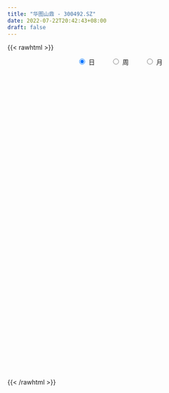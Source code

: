 ```yaml
---
title: "华图山鼎 - 300492.SZ"
date: 2022-07-22T20:42:43+08:00
draft: false
---
```

{{< rawhtml >}}
    <div style="text-align: center">
        <label style="padding: 1rem;"><input style="margin-right: .5rem" type="radio" name="period" value="D" checked onclick="period_change(this)">日</label>
        <label style="padding: 1rem;"><input style="margin-right: .5rem" type="radio" name="period" value="W" onclick="period_change(this)">周</label>
        <label style="padding: 1rem;"><input style="margin-right: .5rem" type="radio" name="period" value="M" onclick="period_change(this)">月</label>
    </div>
    <div id="chart" style="height: 700px;"></div> 
    <script type="text/javascript">
        const D_v = [40671.83,18124.18,14722.69,20817.79,29391.16,55360.74,36508.5,54870.85,35050.92,31610.2,24200.3,23442.0,36340.42,26029.6,21067.0,26762.65,24423.66,36416.42,36582.6,22699.71,12852.4,32624.25,20434.2,21588.2,23482.6,15844.5,13229.87,31012.4,24183.03,15441.82,18439.82,19399.9,16483.2,11445.7,24747.8,51600.43,55632.92,43578.82,29761.13,17758.27,15801.6,15361.52,24108.22,13802.2,16853.6,11582.3,17773.1,14359.0,12100.3,13165.0,14268.8,14523.9,14259.87,7299.1,13033.6,8943.2,11324.2,10924.37,10307.47,10017.7,8428.97,6644.9,6356.5,4102.4,6526.16,4052.6,3929.8,6938.57,6388.14,6641.1,15617.94,11439.24,4233.7,4208.87,4651.1,8562.53,5645.5,10018.7,4481.7,4486.39,2946.7,5795.19,6043.96,4885.05,5781.39,4051.32,8211.0,11136.53,6390.11,7189.13,3206.36,5207.4,7696.0,7345.03,11278.95,8537.3,8286.07,5187.0,6062.23,4386.23,5048.9,3827.0,7050.54,6406.48,6944.22,6535.47,3477.45,22239.5,14688.4,5531.7,5083.3,4875.5,8325.4,5721.9,7174.1,6889.12,2959.01,6818.54,11109.66,5530.12,3250.4,4877.0,11858.83,8650.1,13326.04,6776.4,13037.06,11499.32,7908.06,7300.09,8112.22,6708.63,7451.2,3797.1,4380.37,3997.95,8122.66,3978.5,6053.4,6202.1,9778.3,6089.9,6543.6,4072.5,8640.02,5242.5,8753.12,6457.8,13210.64,6012.87,3987.4,8114.12,5417.62,5211.9,3157.08,3876.5,4765.98,5101.6,20553.37,10300.21,6591.8,4984.5,8959.5,8660.79,5007.7,6343.08,17210.57,15668.63,15641.0,9873.9,6272.8,5526.2,7310.8,10910.4,8525.0,9945.7,9927.1,7245.3,11286.7,8115.2,6696.9,9675.1,5816.1,8102.7,6283.5,4624.7,3699.5,5357.5,2653.2,2514.6,2763.2,4222.6,5641.02,6112.8,4180.92,2969.7,5081.3,4042.9,3174.4,5241.5,3723.3,14225.83,10812.92,6117.2,8276.0,6835.2,10837.5,11324.5,6502.8,4962.5,4483.8,5348.6,4058.5,7299.4,4268.5,14264.3,8424.66,4464.7,8179.42,44511.9,13590.4,8537.8,15424.4,13079.39,8413.0,7166.78,8459.27,6614.09,9314.07,5799.62,4965.2,4197.81,5662.09,4064.27,6867.12,4140.0,4516.6,6595.92,4174.7,4367.7,4121.8,6683.22,9596.8,8593.3,14014.12,8063.18,4948.6,4662.82,4352.7,3430.2,4042.0,3014.1,3214.35,8303.48,6136.28,4068.18,3249.07,3523.38,3351.4,3029.9,3017.5,6536.78,31909.52,28702.53,16348.0,11035.93,11450.0,15614.6,13727.6,6050.5,6004.23,8005.7,8515.86,6794.25,5891.6,5407.4,5472.0,6769.83,27692.66,12182.46,8616.96,7716.56,7207.96,5247.5,5874.6,7903.22,8303.76,5038.05,3427.8,3438.92,8617.32,4267.0,3460.7,3053.9,3319.1,3630.08,3907.0,3254.21,3704.63,4931.8,7141.6,5423.6,3468.18,3376.0,4193.52,3324.1,4647.59,3837.32,4570.19,2849.6,2737.6,2121.2,8771.8,6095.03,3878.19,12706.6,11913.5,6703.1,5442.0,6551.42,9218.23,5668.6,5685.1,5613.16,2612.59,3147.99,3118.4,2937.29,1835.89,4371.59,1730.0,1684.8,3339.0,10334.71,6453.43,3959.9,4547.39,2223.29,2093.0,2636.68,3764.16,2689.39,1815.21,1843.0,1504.2,2491.5,2112.5,2607.0,5682.6,3472.61,4996.0,1456.4,3574.29,2173.39,3805.3,2168.7,2546.0,2369.0,2224.5,1908.0,2448.0,1595.7,3130.99,1997.3,1051.0,1011.84,1577.75,1692.8,1542.9,1399.0,1680.6,5795.31,6057.99,1622.43,3370.06,2754.0,3630.0,2254.0,1815.42,2546.7,2147.59,1910.05,4370.5,2916.4,2775.0,3064.0,2443.01,7514.5,5115.39,2656.4,2145.0,2404.0,1784.5,3501.7,2996.2,1753.03,1496.55,2268.39,3165.8,4465.8,4126.0,3054.89,2458.5,2237.7,1845.0,2334.43,1481.7,1830.7,2638.58,2816.0,3140.4,1888.9,2934.0,4808.0,2431.4,2123.7,1793.7,4719.7,2751.54,2535.7,1207.0,1499.7,1634.5,1411.8,1345.0,1382.0,1414.0,1727.0,1771.7,3076.7,2508.6,2370.0,1114.7,1551.72,995.0,673.32,940.0,2542.0,1748.0,6200.0,3172.05,2094.6,1587.0,1700.2,1233.2,1472.0,3039.0,4429.92,8830.15,6164.95,2886.0,3066.6,6554.09,4732.6,1851.25,1455.0,3145.89,2401.7,1991.0,1134.7,1979.1,1172.39,1736.8,894.8,3894.99,2384.0,1775.7,1506.4,1388.7,1168.7,1826.5,1398.0,1781.0,1242.0,1228.0,2374.1,1771.0,1611.09,1243.7,1861.0,1260.6,1308.5,1937.8,1596.0,1139.0,1866.7,1970.0,1679.0,1233.0,3942.5,1646.7,1092.0,1941.0,1211.0,1702.4,1765.5,1127.0,2764.7,2302.0,1813.0]
const D_histogram = [0.0,0.0044672365,-0.0178660368,0.0878038606,0.0560895084,-0.1316757341,-0.356691617,-0.234429709,-0.1633044428,-0.140350466,-0.0706151687,-0.118004506,-0.2207358725,-0.3669441638,-0.3474690805,-0.1375838088,-0.0156004759,0.1936237702,0.0587465227,0.0540015132,0.0179892654,0.2201349706,0.2432811336,0.1837366597,0.1261200743,0.0960572911,0.0986615901,0.2177442644,0.221214192,0.1764230876,0.1416194213,0.0520360636,0.0131056198,0.0366523179,0.1548383039,0.5217141776,1.0119173671,0.9023904624,0.8718400874,0.7142683203,0.532853817,0.3735086637,0.4218455642,0.4175305457,0.4624518511,0.4588816403,0.3978939165,0.2834247288,0.2167320972,0.0100411781,-0.1676484398,-0.3283127187,-0.4978532156,-0.6176243114,-0.7144690374,-0.6326091492,-0.6923934762,-0.7405190593,-0.6660838174,-0.4642450423,-0.3580007406,-0.2723925605,-0.2852721959,-0.265382932,-0.3064409566,-0.3139257135,-0.3203193623,-0.2113684457,-0.0832146737,0.0000307523,0.2224340798,0.1708105408,0.1392876115,0.1159547848,0.1178595156,0.1128780015,0.0703990047,-0.050314043,-0.1670331302,-0.1586014226,-0.1688109896,-0.1955281794,-0.2441475293,-0.3001986773,-0.2194392712,-0.1964237392,-0.1720691731,-0.184135921,-0.2084059515,-0.3036715057,-0.3464903129,-0.3974363492,-0.425010973,-0.4521152475,-0.5568836596,-0.6180533953,-0.5732525479,-0.4732841941,-0.4073555525,-0.3569936893,-0.3182151725,-0.2267394728,-0.1454414968,-0.1025327766,-0.0097583314,0.1215551918,0.1811569891,0.5317839191,0.6763611813,0.6877753737,0.6639755582,0.6216676355,0.4396484538,0.3049596346,0.2720343091,0.1565795454,0.0901807007,0.1305564895,0.2647985452,0.2319770285,0.2270995241,0.2062896811,0.2871572025,0.3139031627,0.3658742179,0.3662799001,0.5211332446,0.6281925082,0.5961431043,0.5314694489,0.3591817889,0.1314857713,-0.1473823847,-0.2997798583,-0.4076317833,-0.4120574931,-0.3721844952,-0.3370585056,-0.3161918128,-0.2682597041,-0.1612305912,-0.0249564934,0.0842703636,0.0876636496,0.1551710296,0.2028118228,0.2210010801,0.1835355763,0.3029090737,0.3075070173,0.2251840788,0.2287528804,0.22737443,0.1369334967,0.0672128487,0.0031319511,-0.0042841941,-0.0076942712,0.3081384889,0.3575313361,0.3973411797,0.3911378185,0.4780578948,0.5436713629,0.5389210739,0.4954706195,0.6950317761,0.9812556213,0.8029503163,0.7570952799,0.6322006867,0.4335157729,0.2133240763,0.330857097,0.4106469397,0.5650460422,0.5053854776,0.4054295262,0.3713250301,0.1943652144,0.0688025445,-0.0870430794,-0.238185159,-0.4621524746,-0.5173073439,-0.4849196671,-0.4333543191,-0.3957349292,-0.3960064782,-0.3820962749,-0.3534119553,-0.3040403318,-0.4727028928,-0.4585904314,-0.4891568647,-0.4786395628,-0.5107552665,-0.4805909933,-0.4527200388,-0.3418382002,-0.212678187,0.1724556058,0.3904834308,0.5584616499,0.7590196928,0.9447802357,1.1693633764,1.1472945257,1.1453077067,1.1017093728,0.9667102086,0.9311823658,0.8064934321,0.5910513408,0.3790895876,-0.0789049319,-0.3031586695,-0.5363019575,-0.8202851973,-1.5131324531,-1.9042793899,-2.1427465622,-2.4327819927,-2.5863334895,-2.4680876081,-2.3766161738,-2.2617377874,-2.1011467019,-1.883624462,-1.6496539477,-1.411326493,-1.1629524204,-0.9850212681,-0.847475753,-0.7545618536,-0.5383343407,-0.3404399441,-0.2651044948,-0.106558382,-0.0213503198,-0.0075870419,-0.0042084567,0.1080036565,0.3020854859,0.586396841,0.7967881085,0.8171763871,0.7442611244,0.6118001434,0.5873271507,0.5156114194,0.4296326621,0.4767263756,0.617073759,0.6450101924,0.5989168607,0.5061979892,0.402639944,0.2821210381,0.2045094304,0.1586700497,0.2419998954,-0.3810339035,-0.9340031804,-1.3532287762,-1.4248875805,-1.2340417517,-0.8424589161,-0.4527935035,-0.1430752189,0.0616951331,0.272774101,0.5322799157,0.8181708455,0.9442036428,1.0442445441,1.0839938062,1.7042594726,1.6564263159,1.4489499911,1.1891913511,0.8686409633,0.6352160169,0.4997353532,0.4309692142,0.3198489926,0.3091698955,0.2189871143,0.096603088,0.0125618243,0.0481892717,-0.0154624262,-0.0824470324,-0.1108070387,-0.113218664,-0.1353579456,-0.1556295213,-0.1382133594,-0.1558472956,-0.1852358736,-0.1670605847,-0.1815483331,-0.164919429,-0.157362812,-0.1848861227,-0.2223218161,-0.192025458,-0.1976458559,-0.1988678329,-0.1776703477,-0.1456797451,-0.1159273118,0.0776909329,0.1850007732,0.2130218653,0.5276254924,0.6442272692,0.8014522326,0.9019563979,0.759197266,0.5762942163,0.322897488,0.0608385731,-0.0673299368,-0.2010709436,-0.3391317738,-0.4865679215,-0.4963872327,-0.5044587117,-0.4160498338,-0.3621144742,-0.3024323713,-0.1828754002,0.0462169643,0.1276327288,0.0998034558,-0.0016488726,-0.0692579823,-0.1387562028,-0.1952681901,-0.1974753158,-0.2148571967,-0.2441784901,-0.2425135048,-0.2496794128,-0.2569683988,-0.2365633251,-0.2567665407,-0.3486411845,-0.3898443405,-0.380284702,-0.3570494362,-0.3096923793,-0.2528219945,-0.1604850152,-0.1193160178,-0.0961499057,-0.1529096378,-0.1141279993,-0.1212585495,-0.1756611013,-0.2041101046,-0.1543467707,-0.0865362963,-0.0796948043,-0.0487031805,0.0482421347,0.1073054687,0.0856775047,0.0731245464,-0.0104683663,-0.1061020358,-0.1261699656,-0.0828571302,0.001290742,-0.0344179252,0.0187968694,0.0368463418,-0.0064658902,-0.0444717324,-0.1325793108,-0.1897328693,-0.2668143591,-0.3191904186,-0.4228078842,-0.3441014228,-0.1921119239,0.1903714526,0.3790276546,0.4520357807,0.4170679672,0.385504845,0.3868459669,0.4231750668,0.3573114592,0.3340565284,0.3188202712,0.2984711908,0.3257199026,0.1623747741,0.0798530235,0.0738317316,0.0437928535,-0.0189702066,-0.0427512256,-0.1071253477,-0.1786456197,-0.2543176394,-0.2769912694,-0.2595212141,-0.1642455215,-0.1543727807,-0.2492487853,-0.2376735263,-0.2034759537,-0.1130320722,-0.04095729,0.1027111904,0.2400917635,0.2247452269,0.1669332086,0.1528014997,0.1013462875,0.1068213548,0.0861837816,0.0455975002,0.0296311441,-0.0058723642,-0.0109035392,0.0021769945,0.0756967091,0.1071289585,0.1160332907,0.0456304773,0.0012200723,-0.0354225115,-0.0568984793,-0.0695273471,-0.1121665994,-0.1175180712,-0.1442604454,-0.1456652998,-0.1563105075,-0.1412006085,-0.1014836957,-0.0558524273,0.0703549801,0.2811329012,0.5696039647,0.6076389614,0.5051101695,0.5427021985,0.6681025624,0.6445228262,0.5777482949,0.482254669,0.4722228042,0.3052461974,0.1736779363,0.0803767684,0.0419337218,-0.0004107728,-0.0014984332,-0.0162336287,0.0646712236,0.1034918146,0.0855841154,0.0328639108,-0.0498363241,-0.0683828645,-0.1202576801,-0.1485470762,-0.1385340371,-0.1104665161,-0.1086784345,-0.0817263488,-0.0836245663,-0.1077827264,-0.0965176701,-0.106816589,-0.1004919215,-0.0883176566,-0.0939737077,-0.085405882,-0.0879607639,-0.0914091422,-0.1186409728,-0.1750362821,-0.1831759293,-0.1251259585,-0.090888816,-0.0789082963,-0.0762205742,-0.0888972198,-0.1447983465,-0.1498646197,-0.1128887878,-0.0282684577,0.0467432976,0.0944630376]
const D_fast = [0.0,0.0055840456,-0.0212157369,0.1064051257,0.0887131505,-0.1319710255,-0.4461598127,-0.3825053318,-0.3522061764,-0.3643398161,-0.3122583109,-0.3891487748,-0.5470641094,-0.7850084416,-0.8524006284,-0.676911309,-0.558828095,-0.3011979064,-0.4213885232,-0.4126331544,-0.4441480858,-0.186968638,-0.1030021915,-0.1166125005,-0.1426990674,-0.1487475279,-0.1214778313,0.0520409091,0.1108143847,0.1101290522,0.1107302412,0.0341558994,-0.0014981394,0.0312116381,0.1881072001,0.6854116182,1.4285941495,1.5446648604,1.7320745072,1.7530698202,1.7048687712,1.6389007838,1.7926990754,1.8927666933,2.0533009615,2.1644511607,2.2029369161,2.1593239105,2.1468143032,1.9426336787,1.7230319509,1.4802894923,1.1862856915,0.9121085178,0.6366465324,0.5603541333,0.3274714373,0.0942160893,0.0021303769,0.0879078914,0.104652008,0.1221620479,0.0379643636,-0.0084921055,-0.1261603693,-0.2121265546,-0.2986000439,-0.2424912388,-0.1351411351,-0.0518880211,0.2261238264,0.2172029225,0.2205018962,0.2261577656,0.2575273754,0.2807653616,0.255886116,0.1225945575,-0.0358828123,-0.0671014603,-0.1195137747,-0.1951130093,-0.3047692415,-0.4358700588,-0.4099704706,-0.4360608733,-0.4547236005,-0.5128243287,-0.589195847,-0.7603792776,-0.8898206631,-1.0401257867,-1.1739531537,-1.3140862401,-1.5580755671,-1.7737586516,-1.8722709412,-1.890623636,-1.9265338825,-1.9654204416,-2.0061957179,-1.9714048864,-1.9264672846,-1.9091917586,-1.8188568962,-1.6571545751,-1.5522635306,-1.0686906207,-0.7550230631,-0.5716650273,-0.4294709534,-0.3163619672,-0.3884690353,-0.4469179459,-0.4118346941,-0.4881445715,-0.5319982411,-0.4589833298,-0.2585416378,-0.2333688975,-0.1814715209,-0.1507089435,0.0019478786,0.1071696294,0.250609239,0.3425848962,0.6277215519,0.8918289426,1.0088153148,1.0770090216,0.9945168088,0.799692234,0.4839784818,0.2566360437,0.0468761729,-0.0605639102,-0.1137370361,-0.1628756729,-0.2210569333,-0.2401897506,-0.1734682856,-0.0434333111,0.0868611368,0.1121703352,0.2184704725,0.3168142215,0.3902537488,0.3986721391,0.5937729049,0.6752476028,0.649220684,0.7099777057,0.7654428628,0.7092353037,0.6563178678,0.5930199581,0.5845327643,0.5791991195,0.9720665018,1.110842183,1.2499873215,1.341568415,1.548002965,1.7495342737,1.8795142533,1.9599314537,2.3332505544,2.8647883049,2.887220579,3.0306393626,3.063794941,2.9734889704,2.8066282929,3.0068755878,3.1893271655,3.4849877785,3.5516735833,3.5530750135,3.6118017748,3.4834332628,3.375071229,3.1974648352,2.9867764659,2.6472710317,2.4627893264,2.3739470864,2.3171738546,2.2558595123,2.1565863437,2.0749724783,2.0153038091,1.9886653496,1.7018270654,1.601291919,1.4484362695,1.3392936807,1.1794891603,1.0895056853,1.0041966301,1.0296189187,1.105609385,1.5338570793,1.849505762,2.1570993936,2.5474123597,2.9693679616,3.4862919464,3.7510467271,4.0353868347,4.2672158441,4.373894232,4.5711619807,4.648096405,4.5804171489,4.4632277926,3.9855070401,3.6854636352,3.3182448578,2.8291903186,1.7580599496,0.8908431653,0.1166893524,-0.7815415763,-1.5816764454,-2.0804524661,-2.5831350752,-3.0336911356,-3.3983867256,-3.6517706012,-3.8302135738,-3.9447177424,-3.9870817749,-4.0554059396,-4.1297293628,-4.2254559267,-4.143811999,-4.0310275884,-4.0219682628,-3.8900617455,-3.8101912633,-3.7983247458,-3.7959982749,-3.6567852475,-3.3871820466,-2.9562714812,-2.5466831867,-2.3220008113,-2.2088507928,-2.188361738,-2.0660029431,-2.0088158195,-1.9873864113,-1.8211111039,-1.5264952807,-1.3373062992,-1.2336704157,-1.19983979,-1.2027378492,-1.2527264955,-1.2792107456,-1.2853826139,-1.1415527944,-1.8598450691,-2.6463151412,-3.403847931,-3.8317286304,-3.9493932396,-3.7684251329,-3.4919580963,-3.2180086163,-2.9978144811,-2.718541988,-2.3259661943,-1.8355325532,-1.4734488451,-1.1123468078,-0.8015990942,0.2447314403,0.6110048627,0.7657660356,0.8033052333,0.6999150865,0.6252941442,0.6147473188,0.6537234834,0.6225655099,0.6891788867,0.6537428841,0.5555096297,0.4746088222,0.5222835875,0.454766283,0.3671699187,0.3111081527,0.2803918614,0.2244130934,0.1652341374,0.1480969594,0.0915011994,0.0158036529,-0.0077862043,-0.067661036,-0.0922619892,-0.1240460751,-0.1977909165,-0.2908070639,-0.3085170704,-0.3635489322,-0.4144878674,-0.4377079692,-0.4421373028,-0.4413666975,-0.2283257196,-0.074765686,0.0065108724,0.4530208726,0.7306794668,1.0882674882,1.414260753,1.4613009377,1.422471442,1.2497990857,1.0029498141,0.85794882,0.6739400773,0.4510963037,0.1820181756,0.0481020562,-0.0860841007,-0.1016876812,-0.1382809402,-0.1542069301,-0.0803688091,0.1602777964,0.2736017432,0.2707233341,0.1688587875,0.0839351822,-0.0202520889,-0.1255811238,-0.1771570784,-0.2482532585,-0.3386191744,-0.3975825652,-0.4671683266,-0.5386994122,-0.5774351697,-0.6618300206,-0.8408649604,-0.9795292015,-1.0650407386,-1.1310678318,-1.1611338697,-1.1674689836,-1.1152532581,-1.1039132652,-1.1047846295,-1.199771771,-1.1895221323,-1.2269673199,-1.325285147,-1.4047616765,-1.3935850352,-1.3474086349,-1.360490844,-1.3416750153,-1.2326691664,-1.1467794652,-1.146988053,-1.1412598748,-1.227469879,-1.3496290575,-1.4012394787,-1.3786409258,-1.2941703681,-1.3384835167,-1.2805695047,-1.2533084468,-1.2982371514,-1.3473609267,-1.4686133327,-1.5732001086,-1.7169851882,-1.8491588523,-2.0584782889,-2.0657971832,-1.9618356653,-1.5317594257,-1.2483463101,-1.0623292387,-0.9930300605,-0.9282169714,-0.8301643577,-0.6880414911,-0.6645772339,-0.6043180326,-0.5398492221,-0.4855805047,-0.3769018173,-0.4996532523,-0.562211747,-0.549775106,-0.5688657708,-0.6363713825,-0.6708402079,-0.761995667,-0.8781773438,-1.0174287734,-1.1093502207,-1.156760469,-1.1025461567,-1.1312666112,-1.2884548121,-1.3362979346,-1.3529693504,-1.290783487,-1.2289480273,-1.0596017494,-0.8621982353,-0.8213584652,-0.8374371814,-0.8133685153,-0.8394871557,-0.8073067497,-0.8063983774,-0.8355852838,-0.8441438539,-0.8811154532,-0.888872513,-0.8752477307,-0.7828038388,-0.7245893498,-0.6866766949,-0.745671889,-0.7897772759,-0.8352754876,-0.8709760753,-0.9009867798,-0.9716676819,-1.0063986715,-1.0692061572,-1.1070273364,-1.156750171,-1.1769404241,-1.1625944352,-1.1309262737,-0.9871301213,-0.7060689749,-0.2751969202,-0.0852521832,-0.0615034327,0.111764146,0.4041901504,0.5417411208,0.6194036632,0.6444737045,0.7524975408,0.6618324833,0.5736837063,0.5004767305,0.4725171143,0.4300699266,0.4286076578,0.4098140551,0.5068867134,0.571580258,0.5750685877,0.5305643607,0.4354050449,0.3997627884,0.3178235528,0.2523973875,0.2277769174,0.2282278094,0.2028462824,0.2093667809,0.1865624217,0.13545858,0.1225942188,0.0855911527,0.0667928398,0.0568876906,0.0277382125,0.0149545677,-0.0095905052,-0.035891169,-0.0927832428,-0.1929376226,-0.2468712522,-0.220102771,-0.2085878325,-0.2163343869,-0.2327018083,-0.2676027588,-0.3597034721,-0.4022359003,-0.3934822653,-0.3159290497,-0.22923147,-0.1578959705]
const D_slow = [0.0,0.0011168091,-0.0033497001,0.0186012651,0.0326236422,-0.0002952914,-0.0894681956,-0.1480756229,-0.1889017336,-0.2239893501,-0.2416431422,-0.2711442688,-0.3263282369,-0.4180642778,-0.504931548,-0.5393275002,-0.5432276191,-0.4948216766,-0.4801350459,-0.4666346676,-0.4621373512,-0.4071036086,-0.3462833252,-0.3003491603,-0.2688191417,-0.2448048189,-0.2201394214,-0.1657033553,-0.1103998073,-0.0662940354,-0.0308891801,-0.0178801642,-0.0146037592,-0.0054406798,0.0332688962,0.1636974406,0.4166767824,0.642274398,0.8602344198,1.0388014999,1.1720149542,1.2653921201,1.3708535112,1.4752361476,1.5908491104,1.7055695204,1.8050429996,1.8758991818,1.930082206,1.9325925006,1.8906803906,1.808602211,1.6841389071,1.5297328292,1.3511155699,1.1929632826,1.0198649135,0.8347351487,0.6682141943,0.5521529337,0.4626527486,0.3945546084,0.3232365595,0.2568908265,0.1802805873,0.1017991589,0.0217193184,-0.0311227931,-0.0519264615,-0.0519187734,0.0036897466,0.0463923818,0.0812142846,0.1102029808,0.1396678597,0.1678873601,0.1854871113,0.1729086005,0.131150318,0.0914999623,0.0492972149,0.0004151701,-0.0606217122,-0.1356713816,-0.1905311994,-0.2396371342,-0.2826544274,-0.3286884077,-0.3807898956,-0.456707772,-0.5433303502,-0.6426894375,-0.7489421807,-0.8619709926,-1.0011919075,-1.1557052563,-1.2990183933,-1.4173394418,-1.51917833,-1.6084267523,-1.6879805454,-1.7446654136,-1.7810257878,-1.806658982,-1.8090985648,-1.7787097669,-1.7334205196,-1.6004745398,-1.4313842445,-1.2594404011,-1.0934465115,-0.9380296026,-0.8281174892,-0.7518775805,-0.6838690032,-0.6447241169,-0.6221789417,-0.5895398194,-0.523340183,-0.4653459259,-0.4085710449,-0.3569986246,-0.285209324,-0.2067335333,-0.1152649788,-0.0236950038,0.1065883073,0.2636364344,0.4126722105,0.5455395727,0.6353350199,0.6682064627,0.6313608665,0.556415902,0.4545079562,0.3514935829,0.2584474591,0.1741828327,0.0951348795,0.0280699535,-0.0122376943,-0.0184768177,0.0025907732,0.0245066856,0.063299443,0.1140023987,0.1692526687,0.2151365628,0.2908638312,0.3677405855,0.4240366052,0.4812248253,0.5380684328,0.572301807,0.5891050192,0.5898880069,0.5888169584,0.5868933906,0.6639280129,0.7533108469,0.8526461418,0.9504305964,1.0699450702,1.2058629109,1.3405931794,1.4644608342,1.6382187783,1.8835326836,2.0842702627,2.2735440826,2.4315942543,2.5399731975,2.5933042166,2.6760184908,2.7786802258,2.9199417363,3.0462881057,3.1476454873,3.2404767448,3.2890680484,3.3062686845,3.2845079147,3.2249616249,3.1094235063,2.9800966703,2.8588667535,2.7505281737,2.6515944415,2.5525928219,2.4570687532,2.3687157644,2.2927056814,2.1745299582,2.0598823504,1.9375931342,1.8179332435,1.6902444269,1.5700966785,1.4569166688,1.3714571188,1.318287572,1.3614014735,1.4590223312,1.5986377437,1.7883926669,2.0245877258,2.3169285699,2.6037522014,2.890079128,3.1655064712,3.4071840234,3.6399796149,3.8416029729,3.9893658081,4.084138205,4.064411972,3.9886223046,3.8545468153,3.6494755159,3.2711924027,2.7951225552,2.2594359147,1.6512404165,1.0046570441,0.3876351421,-0.2065189014,-0.7719533482,-1.2972400237,-1.7681461392,-2.1805596261,-2.5333912494,-2.8241293545,-3.0703846715,-3.2822536098,-3.4708940732,-3.6054776583,-3.6905876443,-3.756863768,-3.7835033635,-3.7888409435,-3.790737704,-3.7917898181,-3.764788904,-3.6892675325,-3.5426683223,-3.3434712951,-3.1391771984,-2.9531119173,-2.8001618814,-2.6533300937,-2.5244272389,-2.4170190734,-2.2978374795,-2.1435690397,-1.9823164916,-1.8325872764,-1.7060377792,-1.6053777932,-1.5348475336,-1.483720176,-1.4440526636,-1.3835526898,-1.4788111656,-1.7123119607,-2.0506191548,-2.4068410499,-2.7153514879,-2.9259662169,-3.0391645928,-3.0749333975,-3.0595096142,-2.9913160889,-2.85824611,-2.6537033987,-2.4176524879,-2.1565913519,-1.8855929004,-1.4595280322,-1.0454214533,-0.6831839555,-0.3858861177,-0.1687258769,-0.0099218727,0.1150119656,0.2227542692,0.3027165173,0.3800089912,0.4347557698,0.4589065418,0.4620469978,0.4740943158,0.4702287092,0.4496169511,0.4219151914,0.3936105254,0.359771039,0.3208636587,0.2863103188,0.247348495,0.2010395266,0.1592743804,0.1138872971,0.0726574399,0.0333167369,-0.0129047938,-0.0684852478,-0.1164916123,-0.1659030763,-0.2156200345,-0.2600376215,-0.2964575577,-0.3254393857,-0.3060166525,-0.2597664592,-0.2065109929,-0.0746046198,0.0864521975,0.2868152557,0.5123043551,0.7021036716,0.8461772257,0.9269015977,0.942111241,0.9252787568,0.8750110209,0.7902280775,0.6685860971,0.5444892889,0.418374611,0.3143621525,0.223833534,0.1482254412,0.1025065911,0.1140608322,0.1459690144,0.1709198783,0.1705076602,0.1531931646,0.1185041139,0.0696870664,0.0203182374,-0.0333960618,-0.0944406843,-0.1550690605,-0.2174889137,-0.2817310134,-0.3408718447,-0.4050634798,-0.492223776,-0.5896848611,-0.6847560366,-0.7740183956,-0.8514414904,-0.9146469891,-0.9547682429,-0.9845972473,-1.0086347238,-1.0468621332,-1.075394133,-1.1057087704,-1.1496240457,-1.2006515719,-1.2392382645,-1.2608723386,-1.2807960397,-1.2929718348,-1.2809113011,-1.2540849339,-1.2326655578,-1.2143844212,-1.2170015127,-1.2435270217,-1.2750695131,-1.2957837956,-1.2954611101,-1.3040655914,-1.2993663741,-1.2901547886,-1.2917712612,-1.3028891943,-1.336034022,-1.3834672393,-1.4501708291,-1.5299684337,-1.6356704048,-1.7216957605,-1.7697237414,-1.7221308783,-1.6273739646,-1.5143650195,-1.4100980277,-1.3137218164,-1.2170103247,-1.111216558,-1.0218886932,-0.938374561,-0.8586694933,-0.7840516955,-0.7026217199,-0.6620280264,-0.6420647705,-0.6236068376,-0.6126586242,-0.6174011759,-0.6280889823,-0.6548703192,-0.6995317241,-0.763111134,-0.8323589513,-0.8972392549,-0.9383006352,-0.9768938304,-1.0392060268,-1.0986244083,-1.1494933967,-1.1777514148,-1.1879907373,-1.1623129397,-1.1022899988,-1.0461036921,-1.00437039,-0.966170015,-0.9408334432,-0.9141281045,-0.8925821591,-0.881182784,-0.873774998,-0.875243089,-0.8779689738,-0.8774247252,-0.8585005479,-0.8317183083,-0.8027099856,-0.7913023663,-0.7909973482,-0.7998529761,-0.8140775959,-0.8314594327,-0.8595010826,-0.8888806004,-0.9249457117,-0.9613620367,-1.0004396635,-1.0357398156,-1.0611107396,-1.0750738464,-1.0574851014,-0.9872018761,-0.8448008849,-0.6928911446,-0.5666136022,-0.4309380526,-0.263912412,-0.1027817054,0.0416553683,0.1622190355,0.2802747366,0.356586286,0.40000577,0.4200999621,0.4305833926,0.4304806994,0.4301060911,0.4260476839,0.4422154898,0.4680884434,0.4894844723,0.49770045,0.4852413689,0.4681456528,0.4380812328,0.4009444638,0.3663109545,0.3386943255,0.3115247168,0.2910931297,0.2701869881,0.2432413065,0.2191118889,0.1924077417,0.1672847613,0.1452053472,0.1217119202,0.1003604497,0.0783702588,0.0555179732,0.02585773,-0.0179013405,-0.0636953229,-0.0949768125,-0.1176990165,-0.1374260906,-0.1564812341,-0.1787055391,-0.2149051257,-0.2523712806,-0.2805934775,-0.287660592,-0.2759747676,-0.2523590082]
const D_data = [['2020-06-30', 46.4, 46.18, 45.52, 48.38],['2020-07-01', 46.18, 46.25, 45.57, 46.66],['2020-07-02', 46.25, 45.86, 45.7, 46.54],['2020-07-03', 45.86, 47.72, 45.86, 49.55],['2020-07-06', 47.07, 46.26, 45.88, 49.25],['2020-07-07', 45.91, 43.68, 42.75, 46.26],['2020-07-08', 43.68, 41.89, 41.19, 43.7],['2020-07-09', 41.39, 45.71, 41.22, 46.08],['2020-07-10', 45.69, 45.41, 44.88, 47.65],['2020-07-13', 45.05, 44.91, 42.94, 45.38],['2020-07-14', 44.88, 45.63, 44.0, 46.8],['2020-07-15', 45.5, 44.11, 43.6, 45.83],['2020-07-16', 44.7, 42.83, 42.0, 47.25],['2020-07-17', 42.72, 41.32, 40.61, 44.45],['2020-07-20', 42.45, 42.7, 41.49, 43.8],['2020-07-21', 42.9, 45.44, 41.75, 45.5],['2020-07-22', 44.99, 45.1, 44.55, 46.26],['2020-07-23', 45.0, 47.09, 44.64, 48.2],['2020-07-24', 46.99, 43.01, 43.0, 48.1],['2020-07-27', 43.77, 44.24, 42.7, 45.27],['2020-07-28', 44.8, 43.7, 42.88, 44.8],['2020-07-29', 43.33, 47.17, 43.07, 47.53],['2020-07-30', 47.49, 45.67, 45.01, 47.49],['2020-07-31', 45.89, 44.66, 44.25, 46.25],['2020-08-03', 44.1, 44.45, 43.95, 45.3],['2020-08-04', 44.82, 44.61, 44.05, 45.77],['2020-08-05', 44.22, 44.99, 44.0, 45.68],['2020-08-06', 45.3, 46.88, 43.79, 47.6],['2020-08-07', 47.78, 45.92, 45.04, 48.6],['2020-08-10', 45.91, 45.35, 44.36, 46.6],['2020-08-11', 44.88, 45.38, 44.88, 47.39],['2020-08-12', 45.68, 44.43, 43.22, 45.68],['2020-08-13', 44.9, 44.74, 44.58, 46.78],['2020-08-14', 44.98, 45.5, 44.34, 45.82],['2020-08-17', 46.0, 47.15, 45.53, 47.68],['2020-08-18', 47.17, 51.87, 46.91, 51.87],['2020-08-19', 52.8, 56.4, 50.9, 57.06],['2020-08-20', 55.0, 50.76, 50.76, 55.0],['2020-08-21', 50.77, 52.19, 48.85, 53.55],['2020-08-24', 51.74, 50.86, 49.24, 52.44],['2020-08-25', 50.9, 50.3, 49.6, 51.95],['2020-08-26', 49.88, 50.19, 49.0, 51.45],['2020-08-27', 50.19, 53.0, 49.29, 54.4],['2020-08-28', 53.48, 53.0, 51.79, 53.88],['2020-08-31', 53.36, 54.3, 52.63, 55.78],['2020-09-01', 54.2, 54.41, 53.19, 54.87],['2020-09-02', 54.41, 54.11, 53.56, 56.4],['2020-09-03', 53.8, 53.5, 53.21, 55.25],['2020-09-04', 52.95, 54.08, 52.02, 54.28],['2020-09-07', 54.0, 51.95, 51.5, 54.33],['2020-09-08', 52.36, 51.48, 50.0, 52.82],['2020-09-09', 51.0, 50.84, 49.4, 51.58],['2020-09-10', 51.49, 49.75, 49.28, 51.66],['2020-09-11', 49.75, 49.37, 48.32, 49.75],['2020-09-14', 50.68, 48.74, 47.71, 50.68],['2020-09-15', 49.2, 50.58, 48.01, 50.66],['2020-09-16', 50.6, 48.49, 47.87, 50.6],['2020-09-17', 48.49, 47.9, 46.84, 48.49],['2020-09-18', 46.5, 49.05, 46.5, 49.6],['2020-09-21', 49.79, 51.03, 48.74, 51.32],['2020-09-22', 50.06, 50.41, 49.99, 51.9],['2020-09-23', 50.77, 50.48, 49.72, 51.69],['2020-09-24', 50.1, 49.27, 48.95, 50.99],['2020-09-25', 49.28, 49.52, 48.6, 49.8],['2020-09-28', 50.37, 48.5, 48.11, 50.37],['2020-09-29', 48.89, 48.56, 48.36, 49.2],['2020-09-30', 48.67, 48.29, 47.9, 48.93],['2020-10-09', 48.39, 49.8, 48.39, 49.88],['2020-10-12', 50.1, 50.56, 49.53, 51.2],['2020-10-13', 50.3, 50.53, 49.68, 51.1],['2020-10-14', 50.53, 53.19, 50.0, 54.48],['2020-10-15', 53.0, 50.38, 50.09, 53.65],['2020-10-16', 50.3, 50.54, 49.99, 51.19],['2020-10-19', 50.52, 50.61, 49.09, 51.18],['2020-10-20', 50.65, 50.98, 50.08, 51.2],['2020-10-21', 51.78, 51.0, 50.0, 51.78],['2020-10-22', 51.37, 50.5, 50.3, 51.5],['2020-10-23', 50.98, 49.11, 48.06, 50.98],['2020-10-26', 48.8, 48.45, 48.08, 49.43],['2020-10-27', 48.01, 49.61, 48.01, 50.21],['2020-10-28', 49.55, 49.25, 48.8, 49.66],['2020-10-29', 48.45, 48.8, 48.45, 49.95],['2020-10-30', 48.36, 48.14, 48.0, 49.49],['2020-11-02', 48.65, 47.53, 47.14, 48.65],['2020-11-03', 47.79, 49.08, 47.02, 49.35],['2020-11-04', 49.78, 48.44, 48.3, 49.78],['2020-11-05', 48.5, 48.4, 47.87, 48.98],['2020-11-06', 48.22, 47.79, 45.29, 48.44],['2020-11-09', 47.94, 47.33, 47.0, 47.98],['2020-11-10', 47.27, 45.85, 45.6, 47.27],['2020-11-11', 45.8, 45.8, 45.31, 46.82],['2020-11-12', 45.12, 45.06, 44.9, 46.44],['2020-11-13', 46.0, 44.71, 43.99, 46.0],['2020-11-16', 44.65, 44.1, 43.88, 45.04],['2020-11-17', 44.33, 42.23, 41.86, 44.34],['2020-11-18', 42.2, 41.7, 40.7, 43.37],['2020-11-19', 41.7, 42.33, 41.07, 43.78],['2020-11-20', 42.33, 42.8, 41.82, 43.08],['2020-11-23', 42.8, 42.26, 42.24, 43.5],['2020-11-24', 42.39, 41.85, 41.56, 42.39],['2020-11-25', 42.5, 41.44, 40.82, 42.52],['2020-11-26', 41.45, 41.99, 41.02, 42.19],['2020-11-27', 42.11, 41.93, 41.24, 43.33],['2020-11-30', 41.87, 41.43, 41.12, 42.56],['2020-12-01', 41.66, 42.12, 41.66, 43.48],['2020-12-02', 42.13, 43.0, 42.11, 43.19],['2020-12-03', 42.95, 42.49, 42.41, 43.27],['2020-12-04', 42.54, 47.3, 42.18, 49.55],['2020-12-07', 47.32, 46.33, 46.18, 49.37],['2020-12-08', 46.7, 45.44, 45.2, 46.7],['2020-12-09', 45.3, 45.34, 45.06, 47.2],['2020-12-10', 45.34, 45.3, 45.0, 45.82],['2020-12-11', 45.3, 43.24, 43.11, 45.5],['2020-12-14', 43.06, 43.16, 42.82, 44.37],['2020-12-15', 43.58, 44.11, 42.12, 44.4],['2020-12-16', 44.1, 42.75, 42.01, 44.41],['2020-12-17', 42.62, 42.88, 42.02, 43.49],['2020-12-18', 42.88, 44.15, 42.34, 44.88],['2020-12-21', 44.16, 45.88, 43.41, 45.9],['2020-12-22', 45.9, 44.19, 44.19, 45.9],['2020-12-23', 44.01, 44.56, 43.5, 44.8],['2020-12-24', 44.35, 44.41, 43.68, 44.75],['2020-12-25', 44.41, 46.0, 43.91, 46.55],['2020-12-28', 46.68, 45.82, 44.87, 47.04],['2020-12-29', 45.4, 46.6, 45.01, 47.2],['2020-12-30', 46.29, 46.38, 46.11, 47.37],['2020-12-31', 46.1, 49.1, 46.01, 50.4],['2021-01-04', 49.1, 49.7, 49.1, 50.97],['2021-01-05', 48.95, 48.7, 48.05, 49.67],['2021-01-06', 48.7, 48.55, 48.3, 49.3],['2021-01-07', 48.13, 47.0, 46.7, 48.53],['2021-01-08', 47.59, 45.51, 45.5, 47.71],['2021-01-11', 45.01, 43.58, 43.0, 45.5],['2021-01-12', 43.01, 43.9, 43.01, 44.92],['2021-01-13', 43.8, 43.54, 43.38, 44.84],['2021-01-14', 43.66, 44.26, 43.4, 44.98],['2021-01-15', 44.26, 44.64, 43.61, 44.9],['2021-01-18', 44.63, 44.53, 44.22, 44.9],['2021-01-19', 44.22, 44.26, 44.22, 44.79],['2021-01-20', 43.66, 44.56, 42.98, 45.71],['2021-01-21', 44.68, 45.55, 44.11, 45.7],['2021-01-22', 45.34, 46.5, 44.6, 46.81],['2021-01-25', 46.78, 46.85, 45.89, 47.76],['2021-01-26', 46.2, 45.9, 45.55, 46.73],['2021-01-27', 45.9, 47.0, 44.08, 47.25],['2021-01-28', 46.99, 47.22, 46.0, 47.5],['2021-01-29', 47.22, 47.22, 46.38, 47.65],['2021-02-01', 47.2, 46.66, 46.2, 47.2],['2021-02-02', 47.2, 49.08, 46.55, 49.72],['2021-02-03', 48.99, 48.27, 48.0, 49.42],['2021-02-04', 47.6, 47.24, 47.0, 48.45],['2021-02-05', 47.0, 48.35, 47.0, 49.44],['2021-02-08', 48.35, 48.55, 47.7, 49.86],['2021-02-09', 48.38, 47.41, 47.4, 48.79],['2021-02-10', 47.41, 47.4, 47.27, 48.2],['2021-02-18', 47.35, 47.22, 46.52, 47.88],['2021-02-19', 47.2, 47.82, 46.0, 48.0],['2021-02-22', 47.82, 47.92, 47.22, 48.78],['2021-02-23', 47.24, 52.98, 47.22, 53.6],['2021-02-24', 53.2, 51.0, 50.89, 53.49],['2021-02-25', 51.47, 51.54, 51.06, 52.78],['2021-02-26', 51.02, 51.5, 51.02, 52.5],['2021-03-01', 51.88, 53.38, 51.7, 55.47],['2021-03-02', 52.81, 54.1, 52.81, 55.28],['2021-03-03', 53.98, 54.0, 53.52, 55.28],['2021-03-04', 53.51, 54.0, 53.4, 54.76],['2021-03-05', 54.84, 58.17, 53.21, 59.88],['2021-03-08', 58.01, 61.5, 58.01, 62.95],['2021-03-09', 59.99, 56.97, 56.4, 61.98],['2021-03-10', 58.3, 58.96, 57.48, 60.77],['2021-03-11', 59.78, 58.4, 57.3, 59.78],['2021-03-12', 58.8, 57.38, 57.0, 59.15],['2021-03-15', 56.98, 56.6, 55.14, 57.66],['2021-03-16', 55.84, 61.15, 55.84, 61.42],['2021-03-17', 60.12, 61.9, 60.12, 62.4],['2021-03-18', 61.65, 64.27, 61.65, 64.95],['2021-03-19', 64.0, 62.7, 62.12, 64.88],['2021-03-22', 63.4, 62.57, 61.0, 63.4],['2021-03-23', 62.57, 63.8, 62.15, 66.66],['2021-03-24', 63.85, 62.13, 61.64, 64.0],['2021-03-25', 62.11, 62.53, 61.6, 63.44],['2021-03-26', 62.32, 61.85, 61.5, 64.6],['2021-03-29', 61.5, 61.41, 61.11, 63.45],['2021-03-30', 61.43, 59.65, 59.28, 62.4],['2021-03-31', 58.91, 61.05, 58.91, 61.57],['2021-04-01', 61.9, 62.1, 60.13, 62.5],['2021-04-02', 62.5, 62.6, 61.5, 62.79],['2021-04-06', 62.26, 62.72, 62.2, 64.0],['2021-04-07', 63.14, 62.4, 61.83, 63.14],['2021-04-08', 62.41, 62.66, 62.35, 63.25],['2021-04-09', 61.95, 63.01, 61.52, 63.6],['2021-04-12', 63.02, 63.55, 63.01, 65.2],['2021-04-13', 62.55, 60.5, 60.5, 63.88],['2021-04-14', 60.56, 62.3, 60.56, 62.49],['2021-04-15', 62.01, 61.6, 61.0, 62.9],['2021-04-16', 61.63, 61.94, 61.61, 62.61],['2021-04-19', 62.49, 61.2, 60.85, 62.64],['2021-04-20', 62.44, 61.81, 61.0, 63.2],['2021-04-21', 61.9, 61.78, 61.52, 62.99],['2021-04-22', 61.52, 63.08, 61.51, 63.99],['2021-04-23', 63.78, 63.93, 62.6, 64.15],['2021-04-26', 63.97, 68.71, 63.95, 69.98],['2021-04-27', 68.71, 68.68, 67.7, 70.58],['2021-04-28', 69.0, 69.7, 68.14, 69.9],['2021-04-29', 70.49, 71.88, 70.0, 72.5],['2021-04-30', 71.05, 73.7, 71.05, 74.4],['2021-05-06', 73.75, 76.46, 73.25, 77.65],['2021-05-07', 76.07, 75.2, 75.0, 78.55],['2021-05-10', 75.58, 76.7, 73.12, 77.16],['2021-05-11', 76.2, 77.39, 75.98, 77.68],['2021-05-12', 77.52, 77.06, 76.55, 77.6],['2021-05-13', 76.0, 79.11, 76.0, 79.77],['2021-05-14', 79.87, 78.79, 78.18, 79.94],['2021-05-17', 78.24, 77.85, 76.65, 79.31],['2021-05-18', 77.8, 77.7, 77.31, 78.82],['2021-05-19', 77.4, 73.5, 72.74, 78.54],['2021-05-20', 73.84, 75.0, 72.4, 75.95],['2021-05-21', 75.28, 73.87, 73.7, 75.35],['2021-05-24', 73.87, 71.82, 70.4, 74.68],['2021-05-25', 71.82, 63.6, 58.0, 72.78],['2021-05-26', 63.0, 63.5, 61.34, 64.98],['2021-05-27', 60.96, 62.44, 60.96, 63.31],['2021-05-28', 62.34, 58.8, 58.55, 62.81],['2021-05-31', 58.79, 57.48, 55.28, 58.79],['2021-06-01', 58.0, 58.86, 57.0, 59.39],['2021-06-02', 58.79, 57.16, 56.51, 58.8],['2021-06-03', 57.17, 56.08, 55.48, 57.9],['2021-06-04', 56.27, 55.5, 55.5, 56.72],['2021-06-07', 55.25, 55.42, 53.3, 55.56],['2021-06-08', 55.8, 55.15, 54.9, 56.66],['2021-06-09', 54.01, 54.92, 54.01, 55.8],['2021-06-10', 54.7, 54.95, 54.11, 55.33],['2021-06-11', 54.7, 53.94, 53.6, 55.2],['2021-06-15', 54.75, 53.1, 52.64, 54.75],['2021-06-16', 52.91, 52.04, 51.56, 53.76],['2021-06-17', 52.98, 53.4, 51.44, 53.98],['2021-06-18', 53.93, 53.42, 52.87, 54.5],['2021-06-21', 54.0, 51.85, 51.7, 54.01],['2021-06-22', 51.81, 52.84, 51.75, 53.2],['2021-06-23', 52.8, 51.99, 51.8, 53.0],['2021-06-24', 51.0, 50.81, 50.8, 52.17],['2021-06-25', 50.5, 50.18, 49.66, 51.46],['2021-06-28', 50.18, 51.36, 48.9, 52.42],['2021-06-29', 51.0, 52.85, 50.85, 53.68],['2021-06-30', 52.34, 55.12, 52.34, 57.46],['2021-07-01', 55.13, 55.6, 53.71, 56.43],['2021-07-02', 55.6, 54.03, 53.8, 55.6],['2021-07-05', 53.28, 52.91, 52.7, 54.96],['2021-07-06', 52.43, 51.74, 51.0, 53.36],['2021-07-07', 52.52, 52.76, 51.45, 53.35],['2021-07-08', 52.75, 51.98, 51.51, 53.36],['2021-07-09', 51.98, 51.4, 50.6, 52.53],['2021-07-12', 51.45, 52.99, 51.45, 53.88],['2021-07-13', 53.95, 54.79, 52.3, 55.8],['2021-07-14', 54.38, 54.05, 53.6, 55.48],['2021-07-15', 53.8, 53.3, 52.61, 53.98],['2021-07-16', 51.76, 52.53, 51.75, 53.6],['2021-07-19', 51.62, 51.99, 50.96, 52.86],['2021-07-20', 52.52, 51.22, 50.95, 52.53],['2021-07-21', 51.69, 51.2, 50.9, 51.95],['2021-07-22', 51.2, 51.2, 50.69, 51.86],['2021-07-23', 51.2, 52.88, 50.79, 52.91],['2021-07-26', 52.65, 42.3, 42.3, 52.65],['2021-07-27', 40.58, 39.23, 35.0, 41.0],['2021-07-28', 37.77, 37.08, 35.8, 38.85],['2021-07-29', 37.47, 38.67, 37.46, 39.1],['2021-07-30', 38.67, 40.85, 37.6, 41.45],['2021-08-02', 40.9, 43.71, 40.9, 44.51],['2021-08-03', 43.56, 44.86, 42.82, 46.26],['2021-08-04', 46.0, 45.08, 43.82, 46.0],['2021-08-05', 45.08, 44.69, 44.03, 45.45],['2021-08-06', 44.71, 45.6, 43.59, 45.88],['2021-08-09', 45.61, 47.39, 44.24, 47.46],['2021-08-10', 47.4, 49.35, 47.14, 49.35],['2021-08-11', 49.35, 48.81, 47.8, 49.87],['2021-08-12', 49.0, 49.57, 48.42, 50.12],['2021-08-13', 49.15, 49.76, 48.12, 50.0],['2021-08-16', 59.71, 59.71, 59.48, 59.71],['2021-08-17', 61.79, 54.06, 52.23, 61.79],['2021-08-18', 53.7, 52.49, 52.16, 53.97],['2021-08-19', 53.4, 51.55, 51.4, 54.55],['2021-08-20', 51.56, 50.0, 49.01, 52.3],['2021-08-23', 49.62, 50.18, 49.5, 51.66],['2021-08-24', 50.18, 50.87, 49.73, 51.62],['2021-08-25', 50.87, 51.55, 50.35, 53.98],['2021-08-26', 51.43, 50.87, 50.41, 52.8],['2021-08-27', 51.5, 52.1, 50.34, 52.87],['2021-08-30', 51.79, 51.1, 50.8, 52.44],['2021-08-31', 51.15, 50.31, 50.0, 51.18],['2021-09-01', 50.38, 50.34, 49.54, 51.73],['2021-09-02', 50.29, 51.8, 50.29, 54.0],['2021-09-03', 51.09, 50.56, 50.51, 51.95],['2021-09-06', 50.57, 50.19, 49.6, 51.0],['2021-09-07', 50.19, 50.4, 49.8, 50.8],['2021-09-08', 49.9, 50.61, 49.9, 50.9],['2021-09-09', 50.8, 50.25, 49.79, 51.45],['2021-09-10', 50.55, 50.09, 49.9, 50.6],['2021-09-13', 50.1, 50.48, 50.1, 50.95],['2021-09-14', 50.11, 49.96, 49.81, 50.8],['2021-09-15', 49.8, 49.58, 48.75, 50.25],['2021-09-16', 49.57, 50.03, 49.35, 52.11],['2021-09-17', 50.03, 49.51, 48.63, 50.29],['2021-09-22', 50.06, 49.78, 49.2, 50.61],['2021-09-23', 49.99, 49.61, 49.33, 50.06],['2021-09-24', 49.8, 48.98, 48.8, 49.97],['2021-09-27', 48.97, 48.51, 48.47, 49.5],['2021-09-28', 48.85, 49.16, 48.43, 49.2],['2021-09-29', 49.1, 48.6, 48.49, 49.5],['2021-09-30', 48.8, 48.45, 48.38, 48.8],['2021-10-08', 48.65, 48.6, 48.5, 48.83],['2021-10-11', 48.95, 48.71, 48.48, 48.95],['2021-10-12', 48.53, 48.7, 48.52, 48.81],['2021-10-13', 49.1, 51.3, 48.79, 51.39],['2021-10-14', 50.01, 51.1, 50.0, 51.86],['2021-10-15', 51.1, 50.6, 50.0, 51.2],['2021-10-18', 50.41, 55.4, 50.01, 56.0],['2021-10-19', 54.5, 54.56, 53.68, 59.6],['2021-10-20', 54.77, 56.42, 53.04, 56.52],['2021-10-21', 55.8, 57.15, 54.85, 57.47],['2021-10-22', 57.2, 54.74, 54.49, 57.39],['2021-10-28', 62.0, 54.0, 53.0, 62.0],['2021-10-29', 54.0, 52.42, 51.03, 54.5],['2021-11-01', 51.1, 51.2, 50.52, 52.59],['2021-11-02', 51.21, 51.95, 51.0, 53.06],['2021-11-03', 52.4, 51.19, 51.0, 52.4],['2021-11-04', 51.6, 50.3, 50.03, 51.6],['2021-11-05', 50.04, 49.18, 49.0, 50.39],['2021-11-08', 49.02, 50.17, 48.71, 50.97],['2021-11-09', 50.0, 49.81, 49.5, 50.5],['2021-11-10', 49.99, 50.92, 49.0, 51.8],['2021-11-11', 50.8, 50.6, 50.5, 51.48],['2021-11-12', 50.99, 50.74, 50.06, 50.99],['2021-11-15', 50.62, 51.8, 50.4, 52.01],['2021-11-16', 51.55, 54.08, 51.49, 54.5],['2021-11-17', 54.07, 53.16, 51.73, 54.08],['2021-11-18', 53.16, 52.05, 51.54, 53.7],['2021-11-19', 51.75, 50.84, 50.17, 52.29],['2021-11-22', 50.5, 50.8, 50.03, 51.6],['2021-11-23', 50.75, 50.34, 50.22, 51.5],['2021-11-24', 50.05, 50.04, 49.7, 50.65],['2021-11-25', 50.88, 50.41, 49.8, 51.81],['2021-11-26', 50.02, 50.0, 49.66, 50.7],['2021-11-29', 49.7, 49.53, 49.26, 50.24],['2021-11-30', 49.53, 49.63, 49.2, 50.35],['2021-12-01', 49.36, 49.28, 49.11, 50.11],['2021-12-02', 49.86, 49.0, 48.92, 50.12],['2021-12-03', 49.37, 49.14, 48.47, 49.88],['2021-12-06', 49.33, 48.38, 48.33, 49.9],['2021-12-07', 48.38, 46.87, 45.15, 48.77],['2021-12-08', 46.4, 46.77, 46.29, 47.99],['2021-12-09', 46.92, 46.92, 45.5, 47.8],['2021-12-10', 46.89, 46.78, 46.39, 46.99],['2021-12-13', 46.93, 46.89, 45.7, 47.8],['2021-12-14', 47.17, 46.94, 46.61, 47.2],['2021-12-15', 47.15, 47.49, 46.55, 47.7],['2021-12-16', 47.8, 46.96, 46.96, 47.88],['2021-12-17', 46.96, 46.68, 46.17, 47.19],['2021-12-20', 46.68, 45.34, 45.28, 46.68],['2021-12-21', 45.34, 46.23, 45.24, 46.56],['2021-12-22', 46.23, 45.49, 45.48, 46.95],['2021-12-23', 45.5, 44.45, 44.18, 45.6],['2021-12-24', 44.44, 44.23, 43.96, 44.87],['2021-12-27', 43.75, 44.95, 43.12, 45.34],['2021-12-28', 44.25, 45.22, 44.25, 46.25],['2021-12-29', 45.22, 44.41, 44.41, 45.92],['2021-12-30', 44.49, 44.58, 44.02, 44.8],['2021-12-31', 44.55, 45.57, 44.04, 45.58],['2022-01-04', 45.11, 45.4, 45.0, 45.77],['2022-01-05', 45.2, 44.39, 44.0, 45.29],['2022-01-06', 43.8, 44.3, 43.48, 44.72],['2022-01-07', 44.52, 43.0, 42.46, 44.79],['2022-01-10', 43.45, 42.14, 40.97, 43.45],['2022-01-11', 41.88, 42.5, 41.05, 43.8],['2022-01-12', 42.8, 43.09, 41.68, 43.39],['2022-01-13', 42.95, 43.73, 42.88, 44.8],['2022-01-14', 43.27, 42.16, 42.0, 44.4],['2022-01-17', 42.22, 43.13, 42.22, 43.79],['2022-01-18', 43.35, 42.72, 42.27, 43.77],['2022-01-19', 42.92, 41.71, 41.32, 42.96],['2022-01-20', 41.68, 41.35, 41.0, 42.48],['2022-01-21', 41.01, 40.12, 40.03, 41.28],['2022-01-24', 39.8, 39.79, 39.68, 40.55],['2022-01-25', 39.3, 38.79, 37.7, 39.89],['2022-01-26', 38.67, 38.3, 37.6, 38.86],['2022-01-27', 38.31, 36.71, 36.3, 38.69],['2022-01-28', 36.71, 38.38, 36.45, 39.8],['2022-02-07', 38.66, 39.46, 37.39, 39.49],['2022-02-08', 39.46, 43.55, 39.0, 47.35],['2022-02-09', 44.0, 42.66, 42.2, 44.0],['2022-02-10', 42.64, 42.03, 41.23, 42.88],['2022-02-11', 41.8, 40.92, 40.58, 41.8],['2022-02-14', 40.51, 40.91, 40.4, 42.3],['2022-02-15', 40.91, 41.37, 39.91, 41.55],['2022-02-16', 41.4, 42.07, 40.8, 42.5],['2022-02-17', 41.83, 40.87, 40.6, 42.78],['2022-02-18', 40.7, 41.3, 40.22, 41.46],['2022-02-21', 41.0, 41.43, 41.0, 42.1],['2022-02-22', 41.4, 41.4, 41.0, 41.94],['2022-02-23', 41.0, 42.16, 40.8, 42.4],['2022-02-24', 42.48, 39.5, 38.88, 42.48],['2022-02-25', 39.5, 39.85, 39.5, 41.79],['2022-02-28', 39.67, 40.54, 39.18, 40.9],['2022-03-01', 40.58, 40.1, 39.66, 40.75],['2022-03-02', 39.99, 39.36, 39.06, 40.0],['2022-03-03', 39.29, 39.5, 39.0, 40.19],['2022-03-04', 39.43, 38.6, 38.6, 39.49],['2022-03-07', 38.6, 37.93, 37.6, 39.03],['2022-03-08', 37.93, 37.2, 37.06, 38.5],['2022-03-09', 37.18, 37.27, 36.45, 37.48],['2022-03-10', 37.78, 37.42, 37.14, 38.49],['2022-03-11', 37.0, 38.4, 35.6, 39.49],['2022-03-14', 38.29, 37.35, 37.19, 38.29],['2022-03-15', 37.18, 35.5, 35.5, 37.35],['2022-03-16', 35.5, 36.26, 34.58, 36.5],['2022-03-17', 36.62, 36.33, 36.03, 37.45],['2022-03-18', 36.74, 37.08, 35.55, 37.19],['2022-03-21', 36.77, 37.06, 36.75, 37.3],['2022-03-22', 37.0, 38.4, 36.8, 39.1],['2022-03-23', 38.15, 39.06, 37.83, 39.3],['2022-03-24', 38.58, 37.51, 37.36, 39.24],['2022-03-25', 37.2, 36.79, 36.5, 37.96],['2022-03-28', 37.1, 37.13, 35.51, 37.16],['2022-03-29', 36.73, 36.45, 36.2, 37.35],['2022-03-30', 36.8, 36.99, 36.18, 37.18],['2022-03-31', 36.66, 36.57, 36.3, 37.75],['2022-04-01', 36.2, 36.08, 35.9, 36.85],['2022-04-06', 36.08, 36.14, 35.54, 36.9],['2022-04-07', 36.01, 35.64, 35.6, 36.65],['2022-04-08', 36.39, 35.78, 35.52, 36.39],['2022-04-11', 35.79, 35.9, 34.62, 36.0],['2022-04-12', 35.91, 36.8, 34.78, 36.93],['2022-04-13', 36.43, 36.51, 36.43, 37.59],['2022-04-14', 36.51, 36.31, 36.19, 36.66],['2022-04-15', 35.7, 35.1, 34.96, 36.5],['2022-04-18', 34.52, 35.02, 34.52, 35.48],['2022-04-19', 34.68, 34.77, 34.65, 35.24],['2022-04-20', 34.77, 34.65, 34.52, 35.25],['2022-04-21', 34.65, 34.5, 33.1, 34.65],['2022-04-22', 34.5, 33.78, 32.8, 34.5],['2022-04-25', 33.68, 33.9, 31.72, 34.1],['2022-04-26', 33.8, 33.31, 32.8, 33.99],['2022-04-27', 29.0, 33.3, 29.0, 33.47],['2022-04-28', 33.6, 32.89, 31.9, 33.6],['2022-04-29', 32.39, 32.96, 32.39, 33.3],['2022-05-05', 32.96, 33.17, 32.82, 33.5],['2022-05-06', 33.98, 33.26, 32.81, 33.98],['2022-05-09', 32.7, 34.59, 32.58, 34.67],['2022-05-10', 35.18, 36.56, 34.02, 36.65],['2022-05-11', 33.6, 39.1, 33.6, 43.79],['2022-05-12', 38.21, 37.21, 36.88, 38.71],['2022-05-13', 37.12, 35.63, 35.1, 37.79],['2022-05-16', 35.63, 37.56, 35.55, 37.56],['2022-05-17', 37.57, 39.54, 36.58, 40.4],['2022-05-18', 40.78, 38.45, 38.14, 40.78],['2022-05-19', 37.68, 38.15, 37.67, 38.49],['2022-05-20', 38.19, 37.79, 37.5, 38.67],['2022-05-23', 37.22, 38.99, 37.22, 39.0],['2022-05-24', 38.94, 36.9, 36.88, 39.07],['2022-05-25', 36.8, 36.78, 36.27, 37.42],['2022-05-26', 36.5, 36.81, 36.25, 37.45],['2022-05-27', 36.85, 37.25, 36.41, 38.18],['2022-05-30', 36.88, 37.06, 36.88, 37.95],['2022-05-31', 36.84, 37.52, 36.66, 37.67],['2022-06-01', 37.02, 37.36, 37.02, 37.58],['2022-06-02', 37.37, 38.82, 37.1, 39.44],['2022-06-06', 38.76, 38.75, 38.26, 39.39],['2022-06-07', 38.46, 38.24, 38.07, 38.88],['2022-06-08', 38.25, 37.73, 37.19, 38.25],['2022-06-09', 38.18, 37.05, 36.88, 38.18],['2022-06-10', 36.8, 37.6, 36.8, 37.95],['2022-06-13', 37.99, 36.98, 36.8, 37.99],['2022-06-14', 37.38, 37.01, 36.37, 37.38],['2022-06-15', 37.36, 37.38, 37.14, 38.28],['2022-06-16', 36.96, 37.66, 36.96, 37.85],['2022-06-17', 37.07, 37.37, 37.07, 37.67],['2022-06-20', 37.04, 37.73, 37.04, 38.37],['2022-06-21', 38.0, 37.41, 37.3, 38.8],['2022-06-22', 37.74, 37.02, 36.8, 37.88],['2022-06-23', 37.34, 37.38, 36.88, 37.47],['2022-06-24', 37.66, 37.06, 37.04, 37.74],['2022-06-27', 37.15, 37.2, 36.85, 37.67],['2022-06-28', 37.88, 37.27, 37.06, 37.9],['2022-06-29', 37.26, 37.01, 37.01, 37.84],['2022-06-30', 37.34, 37.14, 36.8, 37.48],['2022-07-01', 37.77, 36.96, 36.91, 37.77],['2022-07-04', 36.96, 36.87, 36.5, 37.0],['2022-07-05', 36.6, 36.41, 36.33, 37.68],['2022-07-06', 36.38, 35.7, 35.31, 36.38],['2022-07-07', 35.3, 35.98, 35.05, 36.1],['2022-07-08', 36.14, 36.81, 35.62, 37.37],['2022-07-11', 36.88, 36.66, 36.41, 37.07],['2022-07-12', 36.67, 36.42, 36.05, 36.98],['2022-07-13', 36.73, 36.26, 36.1, 36.73],['2022-07-14', 36.0, 35.95, 35.8, 36.42],['2022-07-15', 35.45, 35.1, 35.0, 35.76],['2022-07-18', 35.43, 35.42, 35.03, 36.2],['2022-07-19', 35.7, 35.89, 35.39, 35.9],['2022-07-20', 35.88, 36.72, 35.69, 36.98],['2022-07-21', 36.38, 37.0, 36.3, 37.49],['2022-07-22', 36.62, 37.01, 36.33, 37.23]]
const W_v = [73.01,199.45,1171.69,58254.36,504857.55,213938.28,205668.41,222833.85,194392.42,175365.86,112491.18,144524.16,154639.6,137880.39,117781.64,210849.0,128622.58,58604.17,90011.06,64459.2,45080.67,85473.92,200680.78,113970.17,190326.47,303296.15,240044.09,213326.68,132752.56,84023.0,62216.15,48961.83,46958.01,86512.45,59446.29,49109.26,61115.77,17178.84,72487.82,121513.94,147330.97,151829.71,186324.04,163234.9,166985.06,264729.08,230090.84,103727.31,64049.55,75302.9,73230.09,65839.72,29707.38,54778.1,47605.01,32380.08,11110.41,53187.16,28491.27,44974.95,31215.11,63522.28,40880.35,41184.88,45564.9,25027.9,26765.73,44008.93,26671.54,18401.21,16236.58,16996.36,20409.7,8570.01,1518.44,78498.78,89846.1,86543.2,85470.74,81140.12,38556.59,59677.7,74648.17,53788.35,25293.98,99213.75,74689.88,58396.22,91636.89,35822.05,29140.65,37222.46,33419.38,30964.71,30572.21,30480.43,236851.92,359863.78,234948.76,152254.08,83909.2,88278.1,71474.31,68976.44,125671.26,49990.42,112589.63,87712.0,70528.21,277348.16,157289.56,171561.0,97584.5,59479.21,50122.0,69743.5,115029.51,49445.01,32863.0,80488.0,37762.02,36393.02,35178.01,51388.0,133466.73,274132.05,210246.21,112280.88,111114.0,130683.39,140800.44,255464.65,64410.0,151270.81,98254.56,76611.55,73006.03,55701.52,87294.44,94080.54,171626.02,65348.87,40533.12,45635.75,43067.02,117670.62,56659.98,30147.31,166163.54,152553.33,75978.34,279519.49,192247.1,150382.45,20176.76,109902.2,116517.01,167015.51,85320.46,88888.48,73974.59,70936.18,71451.78,47342.33,96617.51,48383.62,39454.81,26615.29,75181.08,44934.14,28616.58,45353.41,35755.95,30597.75,37769.77,30082.26,32082.18,31560.05,19834.01,17559.31,19881.69,51703.11,50473.52,19735.14,19902.64,31530.61,43630.04,56974.78,75804.4,66054.38,62841.93,42015.68,130980.03,211182.17,141622.52,145252.33,110198.76,107752.4,81210.44,205321.1,86831.81,72668.3,63516.67,54532.84,35550.47,14508.56,6938.57,44320.12,33086.7,23753.94,34065.29,29689.0,40634.35,26374.9,45603.12,38504.3,29562.67,36626.01,41789.6,41528.32,27749.28,32102.2,33251.74,37782.83,13786.6,8642.48,47531.48,46181.64,52982.53,46619.0,43019.2,28526.5,13288.5,23127.04,21263.4,46267.15,22162.0,25356.2,38721.56,90243.92,43732.53,29938.79,19587.99,25943.34,45216.0,19501.82,24971.36,19458.96,99445.98,49402.63,32081.11,62978.47,34537.04,24789.09,17370.78,24455.84,11037.7,16379.2,2849.6,23603.82,43316.62,14886.83,20177.24,12559.57,28634.43,13406.52,9766.41,18214.61,14267.68,10545.2,8768.88,6315.3,19599.79,12393.71,15035.95,19874.3,12439.43,15522.54,11930.52,11907.38,14186.0,13007.64,7273.0,4912.7,10621.72,6898.32,14753.85,2705.2,25350.02,17659.54,10652.39,7698.98,8223.5,7475.5,8860.89,7241.9,10691.2,7593.1,9772.2]
const W_histogram = [0.0,0.3554643875,1.2448582593,2.8374537057,3.2753899706,3.172336608,2.9421624322,2.8495463647,2.2416234093,1.4223527852,0.8274930164,0.6029745964,0.4084614642,0.2681860408,0.2114058165,0.3683594249,0.1556230312,-0.0712613661,-0.1405186374,-0.4988678847,-0.7530106199,-0.5777172655,-0.2113335526,0.007846415,0.1787756347,0.4268806872,0.581105528,0.7883324541,0.591732649,0.1516176572,-0.267154085,-0.5561747211,-0.7640438961,-0.7565246114,-0.783067076,-0.8054464347,-0.8285892674,-0.9493026548,-0.7333919785,-0.5037626379,-0.3198200881,-0.096845575,-0.035734944,0.2711594428,0.736460217,1.1715920534,1.0492399418,0.4653420135,0.0377955626,-0.4838536139,-0.8330958728,-1.0559846953,-1.2104755177,-1.5677852244,-1.9526944404,-2.1834937046,-2.3133878668,-2.0597154042,-1.7765362279,-1.3803593048,-1.0011791442,-0.4485837682,-0.0660440631,0.2110650353,-0.0753768433,0.0774451446,-0.0278178536,-0.3160654769,-0.3177148351,-0.3093125169,-0.5106873606,-0.6818545935,-0.5561653161,-0.5267020164,-0.47620874,-0.9661186386,-1.3348133278,-1.5253906977,-2.0273733486,-2.0969080859,-2.0682106107,-1.9370811648,-1.8743964007,-1.6379216439,-1.343939764,-0.9286204132,-0.5615652678,-0.2561246173,-0.172571138,-0.0776401795,-0.0633404804,-0.2239904086,-0.1681895304,-0.1260439433,0.0032617359,0.1344631029,0.9208193862,0.8925901153,0.9805674672,0.8499072685,0.6981643368,0.5797756422,0.5382315732,0.429655149,0.445235317,0.401509465,0.2785927973,0.217786708,0.1577581967,0.4251980195,0.4865922078,0.5957557227,0.4750617975,0.40635671,0.3658927408,0.3961093096,0.3028525054,0.255742428,0.3032605882,0.355215414,0.3808908248,0.3770317298,0.3629384203,0.4367922303,0.9010506626,0.9645849388,0.9698969557,0.9298455662,0.9526007854,0.9188223216,1.4204542726,1.2695959102,1.1602311322,0.8904239486,0.4562258355,0.1366324521,-0.011085567,-0.3311242126,-0.4257409988,-0.3418667573,-0.2824761811,-0.274086209,-0.3032211356,-0.2279367407,-0.1557253734,-0.1603464135,-0.1053031383,-0.0716684226,0.0790505463,0.3397469119,1.1488832108,1.9178644411,2.5123338157,2.7141971739,2.5721660388,2.2978581274,2.2861031741,2.7508526635,2.796316981,3.0086521393,2.6196360052,2.2523090556,1.7857017334,1.194932962,0.2489011713,-0.4438371728,-1.0074985553,-1.4277801661,-1.3576601943,-1.4798015647,-1.7949977865,-2.0912437478,-2.1887518802,-2.0111959854,-2.1401243804,-1.9006828659,-2.0812179825,-2.1923287067,-2.2727167341,-2.2459585894,-2.051324163,-1.6255314236,-1.1251612837,-0.8340095296,-0.5163222472,-0.2766138022,0.1435143334,0.8892241294,1.6772687564,2.6828399553,2.9337418202,1.1167723425,0.2515268681,-0.4733807831,-1.1848430596,-1.4790154137,-1.495399259,-1.3582923519,-1.2362856376,-0.6735778905,-0.2378579866,0.1132001356,0.0230285668,-0.0588632242,-0.0807223923,-0.1721144274,-0.1270447127,-0.0476560862,-0.0892944264,-0.1750477285,-0.2439901836,-0.4724479673,-0.713167263,-0.8809571107,-0.5940102706,-0.6375322121,-0.5672772374,-0.3681104342,-0.0179737694,-0.0184660677,-0.0650738667,0.0362278284,0.1520912195,0.2968264445,0.3186534477,0.349003675,0.5903552189,1.1407755294,1.3773803827,1.791675167,1.8977859647,1.9029533307,1.8185452062,1.5838227381,1.4588628901,1.9024271084,2.1469707322,2.382438259,2.0513550892,0.7301001048,-0.3930431634,-1.2211982601,-1.7518934987,-2.2379178658,-2.2128972916,-2.2773700895,-2.1494108257,-1.9524255454,-2.5081150945,-2.4298595799,-1.9904761446,-1.5934064748,-1.1213407514,-0.8567559537,-0.6658485326,-0.5366306856,-0.4484385087,-0.3895615245,-0.3078612631,-0.0973743202,0.3195912826,0.431125162,0.2856786918,0.2924601282,0.3004592083,0.2481287475,0.1588862596,-0.0449023628,-0.1654730849,-0.3771582863,-0.3921268241,-0.531645822,-0.630300532,-0.7733152694,-0.9157291026,-0.7750739992,-0.6004497467,-0.5291061598,-0.5122673693,-0.4622977385,-0.4646039428,-0.4327636127,-0.4070070821,-0.3593210654,-0.3238215983,-0.337926615,-0.3497043179,-0.2871330686,-0.0484844263,0.274724555,0.4610573247,0.6854352925,0.7422834621,0.7526347976,0.7264793643,0.6905592225,0.6456369364,0.4964000884,0.5194926829]
const W_fast = [0.0,0.4443304843,1.644938921,3.9468977938,5.2036815513,5.8937123408,6.3990787731,7.0188492967,6.9713321936,6.5076497659,6.1196632511,6.0458884802,5.9534907141,5.8802618009,5.8763330307,6.1253764953,5.9515458594,5.7068461206,5.6024591899,5.1193929715,4.6769975812,4.7078616193,5.0214119441,5.2425535154,5.4581766438,5.813001868,6.1125030908,6.5168131305,6.4681464877,6.0659359101,5.5803756467,5.1523113303,4.7534311813,4.5718193132,4.3495100796,4.1257691122,3.8954789627,3.5374399115,3.5700025932,3.6736912744,3.7776788021,3.9764419215,4.0286188165,4.403303064,5.0527188925,5.7807487422,5.9207066161,5.4531441911,5.0350466309,4.3924340509,3.8349178239,3.3480328274,2.8909231257,2.1416671129,1.2685842868,0.4919115964,-0.2163295326,-0.4775859209,-0.6385408016,-0.5874537047,-0.4585683301,-0.0181188961,0.3479097931,0.6777851503,0.3724990609,0.5446823349,0.4324648734,0.0652008808,-0.0158771861,-0.0848029971,-0.413849681,-0.7554805623,-0.7688326139,-0.8710448183,-0.9396037269,-1.6710432852,-2.3734413063,-2.9453663506,-3.9541923386,-4.5479540975,-5.0363092749,-5.3894501202,-5.7953644564,-5.9683701105,-6.0103731716,-5.8272089241,-5.6005450957,-5.3591355994,-5.3187249046,-5.243203991,-5.2447394121,-5.4613869424,-5.4476334468,-5.4369988455,-5.3068777323,-5.1420605896,-4.1254994598,-3.9305812018,-3.5974619831,-3.5156453647,-3.4928472122,-3.4662919963,-3.3732781719,-3.3744408089,-3.2475518117,-3.1909002974,-3.2441687658,-3.2505281781,-3.2711171402,-2.8973778126,-2.7143355723,-2.4562331268,-2.4581616025,-2.4252775125,-2.3742682966,-2.2450244004,-2.2625680782,-2.2457425486,-2.1224092414,-1.9816505621,-1.860752445,-1.7703536076,-1.693712312,-1.5106604444,-0.8211393465,-0.5164588356,-0.2686725797,-0.0762625777,0.1846428378,0.3805699544,1.2373154736,1.4038560887,1.5845490938,1.5373478973,1.2172062431,0.9317709728,0.7812815619,0.3784618632,0.1774098273,0.1758173795,0.1645889103,0.1044573301,-0.0004828803,0.0178173295,0.0510973533,0.0063897099,0.0351072005,0.0508248106,0.221306416,0.5669395096,1.6632966113,2.9117439518,4.1342967803,5.014709432,5.5157198066,5.8158764271,6.3756472673,7.5281099226,8.2726534853,9.2371516784,9.5030445457,9.69879486,9.678612971,9.3865774402,8.5027709423,7.699073305,6.8835372837,6.1063106313,5.8370155546,5.344923793,4.5809781246,3.7619212263,3.1172251239,2.7919820223,2.1280225322,1.8922933302,1.191453718,0.5322608171,-0.1163063938,-0.6510378964,-0.9692345107,-0.9498246273,-0.7307448083,-0.6480954366,-0.4594887159,-0.2889337215,0.1670729975,1.1350888257,2.3424506419,4.0187318296,5.0030691495,3.4652927574,2.662929,1.8196761531,0.8120031117,0.1480769042,-0.2421567559,-0.4446229368,-0.6316876319,-0.2373743574,0.1388810498,0.5182392059,0.4338247788,0.3372171818,0.2951774157,0.1607567736,0.1740653102,0.2415399152,0.1775779684,0.0480627341,-0.0818772669,-0.4284470424,-0.8474581538,-1.2354872793,-1.0970430068,-1.2999480013,-1.3715123359,-1.2643731413,-0.9187299189,-0.9238387341,-0.9867149998,-0.8763563475,-0.7224701516,-0.5035283155,-0.4020379503,-0.2844368043,0.1045035443,0.9401177371,1.5210676861,2.3832812622,2.9638385511,3.4447442497,3.8149724267,3.9762056432,4.2159615177,5.1351325132,5.91641882,6.7474959115,6.9292515141,5.7905215558,4.5691174967,3.4356628351,2.4669942217,1.4214903882,0.8932866396,0.2594713193,-0.1499221234,-0.4410432294,-1.6237615521,-2.1529709325,-2.2112065333,-2.2124884823,-2.0207579468,-1.9703621375,-1.9459168495,-1.950856674,-1.9747741242,-2.0132875211,-2.0085525755,-1.8224092126,-1.3255457892,-1.1062306193,-1.1802574165,-1.1003609481,-1.017247066,-1.0075453399,-1.0570662629,-1.2720804759,-1.4340194693,-1.7399942423,-1.8529944861,-2.1254249395,-2.3816547825,-2.7179983372,-3.089344446,-3.1424578425,-3.1179460266,-3.1788789797,-3.2901070315,-3.3557118353,-3.4741690253,-3.5505195984,-3.6265148383,-3.6686590879,-3.7141150204,-3.8127016909,-3.9119054733,-3.9211174912,-3.6945899554,-3.3026998353,-3.0011027345,-2.6053659435,-2.3629469084,-2.1644368735,-2.0089724657,-1.872252802,-1.755765854,-1.7809026799,-1.6279369146]
const W_slow = [0.0,0.0888660969,0.4000806617,1.1094440881,1.9282915808,2.7213757328,3.4569163408,4.169302932,4.7297087843,5.0852969806,5.2921702347,5.4429138838,5.5450292499,5.6120757601,5.6649272142,5.7570170704,5.7959228282,5.7781074867,5.7429778273,5.6182608562,5.4300082012,5.2855788848,5.2327454967,5.2347071004,5.2794010091,5.3861211809,5.5313975629,5.7284806764,5.8764138386,5.9143182529,5.8475297317,5.7084860514,5.5174750774,5.3283439245,5.1325771556,4.9312155469,4.72406823,4.4867425663,4.3033945717,4.1774539122,4.0974988902,4.0732874965,4.0643537605,4.1321436212,4.3162586754,4.6091566888,4.8714666743,4.9878021776,4.9972510683,4.8762876648,4.6680136966,4.4040175228,4.1013986434,3.7094523373,3.2212787272,2.675405301,2.0970583343,1.5821294832,1.1379954263,0.7929056001,0.542610814,0.430464872,0.4139538562,0.466720115,0.4478759042,0.4672371904,0.460282727,0.3812663577,0.301837649,0.2245095197,0.0968376796,-0.0736259688,-0.2126672978,-0.3443428019,-0.4633949869,-0.7049246466,-1.0386279785,-1.4199756529,-1.9268189901,-2.4510460116,-2.9680986642,-3.4523689554,-3.9209680556,-4.3304484666,-4.6664334076,-4.8985885109,-5.0389798279,-5.1030109822,-5.1461537667,-5.1655638115,-5.1813989316,-5.2373965338,-5.2794439164,-5.3109549022,-5.3101394682,-5.2765236925,-5.046318846,-4.8231713171,-4.5780294503,-4.3655526332,-4.191011549,-4.0460676385,-3.9115097451,-3.8040959579,-3.6927871287,-3.5924097624,-3.5227615631,-3.4683148861,-3.4288753369,-3.322575832,-3.2009277801,-3.0519888494,-2.9332234,-2.8316342225,-2.7401610373,-2.6411337099,-2.5654205836,-2.5014849766,-2.4256698296,-2.3368659761,-2.2416432699,-2.1473853374,-2.0566507323,-1.9474526747,-1.7221900091,-1.4810437744,-1.2385695355,-1.0061081439,-0.7679579476,-0.5382523672,-0.183138799,0.1342601785,0.4243179616,0.6469239487,0.7609804076,0.7951385206,0.7923671289,0.7095860757,0.603150826,0.5176841367,0.4470650914,0.3785435392,0.3027382553,0.2457540701,0.2068227268,0.1667361234,0.1404103388,0.1224932332,0.1422558697,0.2271925977,0.5144134004,0.9938795107,1.6219629646,2.3005122581,2.9435537678,3.5180182997,4.0895440932,4.7772572591,5.4763365043,6.2284995391,6.8834085405,7.4464858044,7.8929112377,8.1916444782,8.253869771,8.1429104778,7.891035839,7.5340907975,7.1946757489,6.8247253577,6.3759759111,5.8531649741,5.3059770041,4.8031780077,4.2681469126,3.7929761961,3.2726717005,2.7245895238,2.1564103403,1.594920693,1.0820896522,0.6757067963,0.3944164754,0.185914093,0.0568335312,-0.0123199193,0.023558664,0.2458646964,0.6651818855,1.3358918743,2.0693273293,2.348520415,2.411402132,2.2930569362,1.9968461713,1.6270923179,1.2532425031,0.9136694151,0.6045980057,0.4362035331,0.3767390365,0.4050390703,0.410796212,0.396080406,0.3758998079,0.3328712011,0.3011100229,0.2891960014,0.2668723948,0.2231104626,0.1621129167,0.0440009249,-0.1342908909,-0.3545301685,-0.5030327362,-0.6624157892,-0.8042350986,-0.8962627071,-0.9007561495,-0.9053726664,-0.9216411331,-0.912584176,-0.8745613711,-0.80035476,-0.720691398,-0.6334404793,-0.4858516746,-0.2006577922,0.1436873034,0.5916060952,1.0660525864,1.541790919,1.9964272206,2.3923829051,2.7570986276,3.2327054047,3.7694480878,4.3650576525,4.8778964248,5.060421451,4.9621606602,4.6568610952,4.2188877205,3.659408254,3.1061839311,2.5368414088,1.9994887023,1.511382316,0.8843535424,0.2768886474,-0.2207303887,-0.6190820075,-0.8994171953,-1.1136061838,-1.2800683169,-1.4142259883,-1.5263356155,-1.6237259966,-1.7006913124,-1.7250348924,-1.6451370718,-1.5373557813,-1.4659361083,-1.3928210763,-1.3177062742,-1.2556740874,-1.2159525225,-1.2271781132,-1.2685463844,-1.362835956,-1.460867662,-1.5937791175,-1.7513542505,-1.9446830678,-2.1736153435,-2.3673838433,-2.5174962799,-2.6497728199,-2.7778396622,-2.8934140968,-3.0095650825,-3.1177559857,-3.2195077562,-3.3093380226,-3.3902934221,-3.4747750759,-3.5622011554,-3.6339844225,-3.6461055291,-3.5774243903,-3.4621600592,-3.290801236,-3.1052303705,-2.9170716711,-2.73545183,-2.5628120244,-2.4014027903,-2.2773027682,-2.1474295975]
const W_data = [['2015-12-25', 8.28, 12.02, 8.28, 12.02],['2015-12-31', 13.22, 17.59, 13.22, 17.59],['2016-01-08', 19.35, 28.34, 19.35, 28.34],['2016-01-15', 31.17, 45.64, 31.17, 45.64],['2016-01-22', 45.55, 39.35, 38.38, 49.98],['2016-01-29', 39.85, 36.4, 34.0, 41.2],['2016-02-05', 35.95, 36.8, 33.51, 40.49],['2016-02-19', 34.51, 40.52, 34.51, 43.22],['2016-02-26', 41.38, 34.84, 34.0, 43.67],['2016-03-04', 34.1, 30.49, 29.8, 35.2],['2016-03-11', 31.4, 31.11, 29.15, 32.33],['2016-03-18', 31.76, 34.87, 31.41, 35.2],['2016-03-25', 35.38, 35.3, 34.6, 37.1],['2016-04-01', 35.55, 36.14, 34.0, 37.5],['2016-04-08', 36.01, 37.65, 35.83, 39.0],['2016-04-15', 37.8, 41.65, 37.52, 43.37],['2016-04-22', 41.0, 37.9, 36.9, 41.3],['2016-04-29', 37.43, 37.39, 36.51, 38.36],['2016-05-06', 37.17, 39.3, 36.8, 42.17],['2016-05-13', 38.8, 35.07, 33.0, 39.29],['2016-05-20', 35.13, 35.0, 33.51, 36.98],['2016-05-27', 35.16, 40.4, 35.03, 40.99],['2016-06-03', 41.0, 44.7, 39.02, 47.51],['2016-06-08', 46.0, 45.11, 43.8, 47.2],['2016-06-17', 44.79, 46.39, 39.88, 46.7],['2016-06-24', 47.6, 49.5, 46.5, 54.28],['2016-07-01', 49.0, 50.6, 48.08, 55.88],['2016-07-08', 50.11, 53.6, 49.77, 57.72],['2016-07-15', 52.57, 49.95, 46.52, 52.94],['2016-07-22', 49.5, 46.31, 46.29, 50.2],['2016-07-29', 46.0, 45.04, 43.0, 48.42],['2016-08-05', 44.8, 45.24, 42.53, 46.63],['2016-08-12', 44.56, 45.18, 43.43, 46.6],['2016-08-19', 45.29, 47.5, 45.23, 52.96],['2016-08-26', 47.51, 47.15, 45.8, 48.22],['2016-09-02', 47.0, 47.15, 45.85, 47.98],['2016-09-09', 47.2, 47.05, 46.41, 50.08],['2016-09-14', 46.2, 45.38, 44.8, 46.2],['2016-09-23', 45.38, 49.81, 45.38, 50.44],['2016-09-30', 50.8, 51.3, 47.22, 52.0],['2016-10-14', 52.49, 52.11, 50.4, 55.96],['2016-10-21', 52.2, 54.12, 51.2, 54.98],['2016-10-28', 54.28, 53.39, 52.66, 58.5],['2016-11-04', 53.85, 58.15, 52.81, 59.87],['2016-11-11', 58.17, 63.24, 55.4, 63.24],['2016-11-18', 65.4, 66.71, 65.0, 74.0],['2016-11-25', 65.8, 62.14, 59.5, 71.5],['2016-12-02', 62.42, 55.75, 55.56, 63.0],['2016-12-09', 55.0, 55.88, 54.04, 58.6],['2016-12-16', 55.87, 52.65, 50.69, 56.35],['2016-12-23', 52.64, 52.6, 51.05, 56.28],['2016-12-30', 51.83, 52.52, 50.48, 55.0],['2017-01-06', 52.52, 52.05, 51.9, 53.96],['2017-01-13', 51.69, 47.56, 47.01, 52.46],['2017-01-20', 47.01, 44.28, 42.8, 47.56],['2017-01-26', 44.26, 43.3, 42.53, 44.99],['2017-02-03', 43.41, 42.12, 41.2, 43.59],['2017-02-10', 41.94, 45.77, 41.9, 47.5],['2017-02-17', 45.6, 46.25, 45.34, 46.76],['2017-02-24', 45.96, 48.38, 45.91, 48.5],['2017-03-03', 48.37, 49.41, 47.32, 50.2],['2017-03-10', 49.42, 53.6, 49.4, 53.9],['2017-03-17', 53.63, 53.86, 52.0, 55.15],['2017-03-24', 53.35, 54.45, 51.5, 55.97],['2017-03-31', 53.3, 47.48, 47.16, 54.4],['2017-04-07', 47.48, 52.69, 47.48, 53.7],['2017-04-14', 52.7, 49.67, 47.6, 53.51],['2017-04-21', 48.0, 46.23, 42.56, 48.7],['2017-04-28', 46.23, 48.83, 44.01, 49.58],['2017-05-05', 49.6, 48.76, 47.0, 50.52],['2017-05-12', 48.17, 45.3, 44.77, 48.65],['2017-05-19', 45.3, 44.19, 43.74, 46.09],['2017-05-26', 44.39, 47.27, 42.75, 48.15],['2017-06-02', 47.75, 46.01, 43.21, 48.15],['2017-06-09', 46.01, 46.03, 45.11, 46.3],['2018-03-02', 41.38, 37.4, 36.25, 41.38],['2018-03-09', 36.75, 35.54, 34.18, 37.04],['2018-03-16', 35.79, 34.93, 34.0, 37.45],['2018-03-23', 34.89, 27.48, 27.48, 34.93],['2018-03-30', 26.8, 29.38, 25.02, 29.88],['2018-04-04', 29.41, 28.44, 27.81, 29.91],['2018-04-13', 28.34, 28.09, 28.05, 29.4],['2018-04-20', 27.9, 25.7, 24.44, 28.04],['2018-04-27', 26.82, 26.69, 25.9, 27.8],['2018-05-04', 26.69, 27.01, 25.22, 27.28],['2018-05-11', 27.71, 28.86, 26.99, 30.78],['2018-05-18', 28.0, 29.07, 27.87, 29.68],['2018-05-25', 29.8, 29.07, 28.08, 29.99],['2018-06-01', 28.84, 26.44, 26.11, 31.09],['2018-06-08', 26.5, 26.23, 25.71, 27.78],['2018-06-15', 26.22, 24.72, 24.5, 26.22],['2018-06-22', 24.45, 21.27, 20.55, 24.45],['2018-06-29', 21.87, 22.79, 20.82, 22.85],['2018-07-06', 22.4, 22.01, 21.24, 22.83],['2018-07-13', 22.09, 22.76, 21.6, 22.9],['2018-07-20', 22.92, 22.79, 21.76, 23.55],['2018-07-27', 22.86, 33.18, 22.56, 33.9],['2018-08-03', 32.6, 25.05, 25.01, 34.91],['2018-08-10', 25.08, 26.75, 24.41, 28.03],['2018-08-17', 26.42, 23.99, 23.34, 27.33],['2018-08-24', 24.01, 22.97, 22.33, 24.19],['2018-08-31', 22.79, 22.58, 22.42, 24.49],['2018-09-07', 22.58, 22.99, 21.63, 23.45],['2018-09-14', 22.67, 21.58, 21.31, 22.87],['2018-09-21', 21.45, 22.7, 20.5, 24.8],['2018-09-28', 22.7, 21.7, 21.3, 23.15],['2018-10-12', 21.16, 20.02, 18.51, 22.24],['2018-10-19', 20.05, 20.0, 19.0, 21.43],['2018-10-26', 20.7, 19.34, 18.6, 21.35],['2018-11-02', 21.27, 23.76, 20.27, 25.74],['2018-11-09', 23.29, 21.97, 21.8, 23.79],['2018-11-16', 22.31, 23.02, 22.05, 23.7],['2018-11-23', 23.0, 20.11, 20.03, 23.21],['2018-11-30', 20.11, 20.19, 19.68, 20.96],['2018-12-07', 20.6, 20.16, 19.9, 20.95],['2018-12-14', 20.16, 20.94, 19.54, 21.5],['2018-12-21', 20.71, 19.13, 18.88, 23.03],['2018-12-28', 19.02, 19.19, 19.0, 20.2],['2019-01-04', 19.85, 20.25, 18.83, 20.82],['2019-01-11', 20.09, 20.5, 20.09, 21.48],['2019-01-18', 20.5, 20.35, 19.86, 20.65],['2019-01-25', 20.35, 20.03, 19.99, 20.58],['2019-02-01', 20.36, 19.85, 18.0, 20.36],['2019-02-15', 20.04, 21.15, 19.88, 21.18],['2019-02-22', 21.15, 27.78, 21.0, 27.78],['2019-03-01', 27.8, 24.71, 24.53, 33.62],['2019-03-08', 24.92, 24.75, 24.2, 27.45],['2019-03-15', 24.87, 24.69, 23.24, 26.48],['2019-03-22', 24.62, 26.06, 24.58, 26.93],['2019-04-12', 28.67, 25.98, 25.58, 30.0],['2019-04-19', 26.49, 34.85, 25.97, 34.85],['2019-04-26', 37.98, 28.7, 28.08, 39.92],['2019-04-30', 28.15, 29.53, 27.55, 30.55],['2019-05-10', 28.63, 27.39, 25.0, 28.63],['2019-05-17', 27.46, 24.06, 23.88, 27.46],['2019-05-24', 24.4, 23.8, 23.38, 25.58],['2019-05-31', 23.55, 24.85, 23.03, 25.07],['2019-06-06', 24.98, 21.39, 21.37, 25.17],['2019-06-14', 21.9, 22.88, 21.1, 24.68],['2019-06-21', 23.08, 24.86, 22.91, 25.08],['2019-06-28', 25.5, 24.76, 24.4, 28.48],['2019-07-05', 25.36, 24.14, 23.95, 25.49],['2019-07-12', 24.14, 23.43, 22.51, 24.34],['2019-07-19', 23.43, 24.69, 23.05, 25.13],['2019-07-26', 24.68, 24.93, 23.7, 24.98],['2019-08-02', 22.63, 24.05, 22.63, 26.78],['2019-08-09', 24.03, 24.85, 21.39, 24.85],['2019-08-16', 24.85, 24.77, 23.58, 24.85],['2019-08-23', 27.25, 26.76, 26.01, 29.08],['2019-08-30', 26.87, 29.45, 26.87, 31.39],['2019-09-06', 29.73, 39.88, 29.2, 39.88],['2019-09-12', 41.0, 45.0, 39.87, 48.26],['2019-09-20', 43.3, 48.48, 43.0, 50.44],['2019-09-27', 48.1, 48.1, 45.0, 52.07],['2019-09-30', 48.22, 46.45, 46.02, 48.72],['2019-10-11', 46.12, 46.08, 44.55, 55.2],['2019-10-18', 45.5, 50.98, 45.5, 52.55],['2019-10-25', 50.6, 60.84, 50.6, 66.5],['2019-11-01', 58.58, 59.93, 54.78, 64.8],['2019-11-08', 60.0, 65.89, 59.01, 67.87],['2019-11-15', 64.5, 61.07, 59.91, 67.43],['2019-11-22', 60.25, 62.27, 59.0, 64.76],['2019-11-29', 62.69, 61.48, 59.01, 67.99],['2019-12-06', 61.55, 59.4, 58.01, 62.42],['2019-12-13', 59.9, 52.53, 51.92, 59.93],['2019-12-20', 52.3, 52.35, 51.9, 54.5],['2019-12-27', 52.45, 51.12, 48.78, 53.3],['2020-01-03', 51.12, 50.37, 48.81, 51.8],['2020-01-10', 50.17, 55.5, 49.27, 58.0],['2020-01-17', 55.06, 52.81, 52.28, 55.55],['2020-01-23', 52.77, 48.83, 47.61, 53.35],['2020-02-07', 43.95, 46.72, 39.56, 48.6],['2020-02-14', 46.55, 47.22, 45.42, 47.95],['2020-02-21', 47.02, 49.92, 46.7, 51.26],['2020-02-28', 50.5, 45.19, 45.0, 51.0],['2020-03-06', 45.01, 49.06, 45.0, 49.35],['2020-03-13', 48.9, 42.86, 39.72, 48.9],['2020-03-20', 42.8, 41.65, 37.63, 43.8],['2020-03-27', 40.33, 40.07, 39.73, 41.62],['2020-04-03', 39.91, 39.72, 38.01, 41.19],['2020-04-10', 40.3, 40.89, 40.0, 42.59],['2020-04-17', 39.99, 44.12, 39.29, 48.05],['2020-04-24', 44.09, 46.54, 43.36, 50.49],['2020-04-30', 46.52, 45.32, 43.14, 46.64],['2020-05-08', 45.49, 46.78, 44.23, 48.68],['2020-05-15', 46.76, 47.0, 46.36, 50.33],['2020-05-22', 46.69, 51.0, 44.82, 53.42],['2020-05-29', 46.92, 58.68, 46.92, 60.26],['2020-06-05', 59.85, 64.47, 59.6, 67.77],['2020-06-12', 65.0, 73.96, 62.28, 73.98],['2020-06-19', 73.51, 70.41, 66.99, 74.76],['2020-06-24', 70.41, 42.18, 40.0, 72.75],['2020-07-03', 42.18, 47.72, 41.13, 49.55],['2020-07-10', 47.07, 45.41, 41.19, 49.25],['2020-07-17', 45.05, 41.32, 40.61, 47.25],['2020-07-24', 42.45, 43.01, 41.49, 48.2],['2020-07-31', 43.77, 44.66, 42.7, 47.53],['2020-08-07', 44.1, 45.92, 43.79, 48.6],['2020-08-14', 45.91, 45.5, 43.22, 47.39],['2020-08-21', 46.0, 52.19, 45.53, 57.06],['2020-08-28', 51.74, 53.0, 49.0, 54.4],['2020-09-04', 53.36, 54.08, 52.02, 56.4],['2020-09-11', 54.0, 49.37, 48.32, 54.33],['2020-09-18', 50.68, 49.05, 46.5, 50.68],['2020-09-25', 49.79, 49.52, 48.6, 51.9],['2020-09-30', 50.37, 48.29, 47.9, 50.37],['2020-10-09', 48.39, 49.8, 48.39, 49.88],['2020-10-16', 50.1, 50.54, 49.53, 54.48],['2020-10-23', 50.52, 49.11, 48.06, 51.78],['2020-10-30', 48.8, 48.14, 48.0, 50.21],['2020-11-06', 48.65, 47.79, 45.29, 49.78],['2020-11-13', 47.94, 44.71, 43.99, 47.98],['2020-11-20', 44.65, 42.8, 40.7, 45.04],['2020-11-27', 42.8, 41.93, 40.82, 43.5],['2020-12-04', 41.87, 47.3, 41.12, 49.55],['2020-12-11', 47.32, 43.24, 43.11, 49.37],['2020-12-18', 43.06, 44.15, 42.01, 44.88],['2020-12-25', 44.16, 46.0, 43.41, 46.55],['2020-12-31', 46.68, 49.1, 44.87, 50.4],['2021-01-08', 49.1, 45.51, 45.5, 50.97],['2021-01-15', 45.01, 44.64, 43.0, 45.5],['2021-01-22', 44.63, 46.5, 42.98, 46.81],['2021-01-29', 46.78, 47.22, 44.08, 47.76],['2021-02-05', 47.2, 48.35, 46.2, 49.72],['2021-02-10', 48.35, 47.4, 47.27, 49.86],['2021-02-19', 47.35, 47.82, 46.0, 48.0],['2021-02-26', 47.82, 51.5, 47.22, 53.6],['2021-03-05', 51.88, 58.17, 51.7, 59.88],['2021-03-12', 58.01, 57.38, 56.4, 62.95],['2021-03-19', 56.98, 62.7, 55.14, 64.95],['2021-03-26', 63.4, 61.85, 61.0, 66.66],['2021-04-02', 61.5, 62.6, 58.91, 63.45],['2021-04-09', 62.26, 63.01, 61.52, 64.0],['2021-04-16', 63.02, 61.94, 60.5, 65.2],['2021-04-23', 62.49, 63.93, 60.85, 64.15],['2021-04-30', 63.97, 73.7, 63.95, 74.4],['2021-05-07', 73.75, 75.2, 73.25, 78.55],['2021-05-14', 75.58, 78.79, 73.12, 79.94],['2021-05-21', 78.24, 73.87, 72.4, 79.31],['2021-05-28', 73.87, 58.8, 58.0, 74.68],['2021-06-04', 58.79, 55.5, 55.28, 59.39],['2021-06-11', 55.25, 53.94, 53.3, 56.66],['2021-06-18', 54.75, 53.42, 51.44, 54.75],['2021-06-25', 54.0, 50.18, 49.66, 54.01],['2021-07-02', 50.18, 54.03, 48.9, 57.46],['2021-07-09', 53.28, 51.4, 50.6, 54.96],['2021-07-16', 51.45, 52.53, 51.45, 55.8],['2021-07-23', 51.62, 52.88, 50.69, 52.91],['2021-07-30', 52.65, 40.85, 35.0, 52.65],['2021-08-06', 40.9, 45.6, 40.9, 46.26],['2021-08-13', 45.61, 49.76, 44.24, 50.12],['2021-08-20', 59.71, 50.0, 49.01, 61.79],['2021-08-27', 49.62, 52.1, 49.5, 53.98],['2021-09-03', 51.79, 50.56, 49.54, 54.0],['2021-09-10', 50.57, 50.09, 49.6, 51.45],['2021-09-17', 50.1, 49.51, 48.63, 52.11],['2021-09-24', 50.06, 48.98, 48.8, 50.61],['2021-09-30', 48.97, 48.45, 48.38, 49.5],['2021-10-08', 48.65, 48.6, 48.5, 48.83],['2021-10-15', 48.95, 50.6, 48.48, 51.86],['2021-10-22', 50.41, 54.74, 50.01, 59.6],['2021-10-29', 62.0, 52.42, 51.03, 62.0],['2021-11-05', 51.1, 49.18, 49.0, 53.06],['2021-11-12', 49.02, 50.74, 48.71, 51.8],['2021-11-19', 50.62, 50.84, 50.17, 54.5],['2021-11-26', 50.5, 50.0, 49.66, 51.81],['2021-12-03', 49.7, 49.14, 48.47, 50.35],['2021-12-10', 49.33, 46.78, 45.15, 49.9],['2021-12-17', 46.93, 46.68, 45.7, 47.88],['2021-12-24', 46.68, 44.23, 43.96, 46.95],['2021-12-31', 43.75, 45.57, 43.12, 46.25],['2022-01-07', 45.11, 43.0, 42.46, 45.77],['2022-01-14', 43.45, 42.16, 40.97, 44.8],['2022-01-21', 42.22, 40.12, 40.03, 43.79],['2022-01-28', 39.8, 38.38, 36.3, 40.55],['2022-02-11', 38.66, 40.92, 37.39, 47.35],['2022-02-18', 40.51, 41.3, 39.91, 42.78],['2022-02-25', 41.0, 39.85, 38.88, 42.48],['2022-03-04', 39.67, 38.6, 38.6, 40.9],['2022-03-11', 38.6, 38.4, 35.6, 39.49],['2022-03-18', 38.29, 37.08, 34.58, 38.29],['2022-03-25', 36.77, 36.79, 36.5, 39.3],['2022-04-01', 37.1, 36.08, 35.51, 37.75],['2022-04-08', 36.08, 35.78, 35.52, 36.9],['2022-04-15', 35.79, 35.1, 34.62, 37.59],['2022-04-22', 34.52, 33.78, 32.8, 35.48],['2022-04-29', 33.68, 32.96, 29.0, 34.1],['2022-05-06', 32.96, 33.26, 32.81, 33.98],['2022-05-13', 32.7, 35.63, 32.58, 43.79],['2022-05-20', 35.63, 37.79, 35.55, 40.78],['2022-05-27', 37.22, 37.25, 36.25, 39.07],['2022-06-02', 36.88, 38.82, 36.66, 39.44],['2022-06-10', 38.76, 37.6, 36.8, 39.39],['2022-06-17', 37.99, 37.37, 36.37, 38.28],['2022-06-24', 37.04, 37.06, 36.8, 38.8],['2022-07-01', 37.15, 36.96, 36.8, 37.9],['2022-07-08', 36.96, 36.81, 35.05, 37.68],['2022-07-15', 36.88, 35.1, 35.0, 37.07],['2022-07-22', 35.43, 37.01, 35.03, 37.49]]
const M_v = [272.46,778221.8800000001,662262.86,660208.6100000001,541181.7900000002,349225.91,951285.8300000001,525149.1599999999,266196.58,297087.63,507056.36,874309.7599999999,311308.05,164470.57,152296.77,207834.54,122474.1,74490.95,7641.35,49957.04,371541.9,226670.8100000001,336235.2999999999,148599.96,498681.43,749441.7600000002,316112.4300000001,394192.84,639899.4299999999,284340.02,216862.04,444312.27,454137.61,591358.48,399142.9500000001,408702.52,272872.42,444907.12,718304.1399999999,463420.72,320585.49,246043.56,161101.8,149476.88,119972.5,152938.77,152038.07,324031.76,661920.4399999998,497969.35,223923.24,108099.33,137170.02,185679.22,134631.54,107743.39,209004.67,112270.29,189563.07,138327.48,176389.9,187465.1,85566.76,84656.87,78435.97,57904.57,53344.75,50891.16,53867.65,38568.59,59276.34,35452.58,29195.5]
const M_histogram = [0.0,1.2004102564,1.5661378333,2.0509409453,2.2765175265,2.6078671566,3.1423818687,2.9604844493,2.7535381868,2.7384045601,2.6663778136,2.7044470886,2.1964567978,1.1087307561,0.6259998977,0.1621647323,-0.1210154824,-0.5362201487,-0.8414323289,-1.5518200164,-2.5449485077,-3.2630384059,-3.5473169783,-3.8749372288,-3.5674549346,-3.5686938666,-3.4552915403,-2.9541208173,-2.8414549301,-2.6813558584,-2.4178648712,-1.759638046,-1.1589091661,-0.4775644229,-0.3004339299,-0.1550128073,-0.0118475248,0.3834401281,1.7198983695,3.2314984318,4.2372197497,3.9559998373,3.4514254402,2.7080164046,1.7487916787,1.371319801,1.8882355396,1.2840100747,0.7065409509,0.8867088474,0.5315368241,0.2322028446,-0.4356144609,-0.3806910305,-0.4842379033,-0.2874623086,0.4242085618,1.6181667534,1.2057199495,0.6897954995,-0.6255816818,-0.8572671121,-1.1180322836,-1.0087491305,-1.1023639242,-1.3967797007,-1.9981856257,-2.1592309102,-2.4221053717,-2.7065292479,-2.461990869,-2.2083761865,-1.9413798013]
const M_fast = [0.0,1.5005128205,2.2577748557,3.255313204,4.0500191669,5.0333355861,6.3534457654,6.9116694583,7.3931077425,8.0625752558,8.6571429628,9.3713240099,9.4124479186,8.6019045659,8.275673682,7.8523796996,7.5389456143,6.9896859108,6.4741156484,5.3757729568,3.7464073385,2.2125578389,1.0414500219,-0.2549045358,-0.8392859752,-1.7326983739,-2.4831189327,-2.720478414,-3.3181762593,-3.8284161523,-4.1693913829,-3.9510740692,-3.6400724807,-3.0781188433,-2.9760968328,-2.869428912,-2.7292255107,-2.2380778257,-0.4716449919,1.8478296783,3.9128559336,4.6206359806,4.9789179435,4.9125130091,4.3904862028,4.3558442754,5.3448188989,5.0615959527,4.6607620665,5.062607175,4.8403193576,4.5990360892,3.8223151686,3.7820658413,3.5574594927,3.6823695103,4.5000925211,6.0985924011,5.9875755846,5.6441000094,4.1723274077,3.7263251994,3.186051957,3.0431478274,2.6739420527,2.030331351,0.9293790195,0.2285260075,-0.6398747969,-1.6009309851,-1.9718903235,-2.2703696875,-2.4887182526]
const M_slow = [0.0,0.3001025641,0.6916370224,1.2043722587,1.7735016404,2.4254684295,3.2110638967,3.951185009,4.6395695557,5.3241706957,5.9907651491,6.6668769213,7.2159911208,7.4931738098,7.6496737842,7.6902149673,7.6599610967,7.5259060595,7.3155479773,6.9275929732,6.2913558463,5.4755962448,4.5887670002,3.620032693,2.7281689594,1.8359954927,0.9721726076,0.2336424033,-0.4767213292,-1.1470602938,-1.7515265116,-2.1914360231,-2.4811633147,-2.6005544204,-2.6756629029,-2.7144161047,-2.7173779859,-2.6215179539,-2.1915433615,-1.3836687535,-0.3243638161,0.6646361432,1.5274925033,2.2044966044,2.6416945241,2.9845244744,3.4565833593,3.777585878,3.9542211157,4.1758983275,4.3087825335,4.3668332447,4.2579296295,4.1627568718,4.041697396,3.9698318189,4.0758839593,4.4804256477,4.781855635,4.9543045099,4.7979090895,4.5835923114,4.3040842406,4.0518969579,3.7763059769,3.4271110517,2.9275646453,2.3877569177,1.7822305748,1.1055982628,0.4901005456,-0.0619935011,-0.5473384514]
const M_data = [['2015-12-31', 8.28, 17.59, 8.28, 17.59],['2016-01-29', 19.35, 36.4, 19.35, 49.98],['2016-02-29', 35.95, 31.37, 31.36, 43.67],['2016-03-31', 31.38, 36.76, 29.15, 37.5],['2016-04-29', 36.77, 37.39, 35.6, 43.37],['2016-05-31', 37.17, 42.49, 33.0, 42.6],['2016-06-30', 42.65, 50.1, 39.88, 55.88],['2016-07-29', 50.0, 45.04, 43.0, 57.72],['2016-08-31', 44.8, 46.58, 42.53, 52.96],['2016-09-30', 46.49, 51.3, 44.8, 52.0],['2016-10-31', 52.49, 53.33, 50.4, 58.5],['2016-11-30', 53.96, 57.68, 53.3, 74.0],['2016-12-30', 57.74, 52.52, 50.48, 58.99],['2017-01-26', 52.52, 43.3, 42.53, 53.96],['2017-02-28', 43.41, 48.4, 41.2, 49.54],['2017-03-31', 48.02, 47.48, 47.16, 55.97],['2017-04-28', 47.48, 48.83, 42.56, 53.7],['2017-05-31', 49.6, 46.1, 42.75, 50.52],['2017-06-30', 45.64, 46.03, 43.21, 46.3],['2018-02-28', 41.38, 38.25, 37.24, 41.38],['2018-03-30', 36.56, 29.38, 25.02, 38.98],['2018-04-27', 29.41, 26.69, 24.44, 29.91],['2018-05-31', 26.69, 27.39, 25.22, 31.09],['2018-06-29', 26.8, 22.79, 20.55, 27.78],['2018-07-31', 22.4, 28.16, 21.24, 34.91],['2018-08-31', 28.7, 22.58, 22.33, 30.27],['2018-09-28', 22.58, 21.7, 20.5, 24.8],['2018-10-31', 21.16, 25.74, 18.51, 25.74],['2018-11-30', 25.7, 20.19, 19.68, 25.7],['2018-12-28', 20.6, 19.19, 18.88, 23.03],['2019-01-31', 19.85, 19.38, 18.0, 21.48],['2019-02-28', 19.06, 24.87, 19.06, 33.62],['2019-03-29', 24.92, 26.06, 23.24, 27.45],['2019-04-30', 28.67, 29.53, 25.58, 39.92],['2019-05-31', 28.63, 24.85, 23.03, 28.63],['2019-06-28', 24.98, 24.76, 21.1, 28.48],['2019-07-31', 25.36, 25.06, 22.51, 26.78],['2019-08-30', 24.73, 29.45, 21.39, 31.39],['2019-09-30', 29.73, 46.45, 29.2, 52.07],['2019-10-31', 46.12, 58.11, 44.55, 66.5],['2019-11-29', 57.33, 61.48, 57.24, 67.99],['2019-12-31', 61.55, 50.63, 48.78, 62.42],['2020-01-23', 51.0, 48.83, 47.61, 58.0],['2020-02-28', 43.95, 45.19, 39.56, 51.26],['2020-03-31', 45.01, 40.0, 37.63, 49.35],['2020-04-30', 40.5, 45.32, 39.01, 50.49],['2020-05-29', 45.49, 58.68, 44.23, 60.26],['2020-06-30', 59.85, 46.18, 40.0, 74.76],['2020-07-31', 46.18, 44.66, 40.61, 49.55],['2020-08-31', 44.1, 54.3, 43.22, 57.06],['2020-09-30', 54.2, 48.29, 46.5, 56.4],['2020-10-30', 48.39, 48.14, 48.0, 54.48],['2020-11-30', 48.65, 41.43, 40.7, 49.78],['2020-12-31', 41.66, 49.1, 41.66, 50.4],['2021-01-29', 49.1, 47.22, 42.98, 50.97],['2021-02-26', 47.2, 51.5, 46.0, 53.6],['2021-03-31', 51.88, 61.05, 51.7, 66.66],['2021-04-30', 61.9, 73.7, 60.13, 74.4],['2021-05-31', 73.75, 57.48, 55.28, 79.94],['2021-06-30', 58.0, 55.12, 48.9, 59.39],['2021-07-30', 55.13, 40.85, 35.0, 56.43],['2021-08-31', 40.9, 50.31, 40.9, 61.79],['2021-09-30', 50.38, 48.45, 48.38, 54.0],['2021-10-29', 48.65, 52.42, 48.48, 62.0],['2021-11-30', 51.1, 49.63, 48.71, 54.5],['2021-12-31', 49.36, 45.57, 43.12, 50.12],['2022-01-28', 45.11, 38.38, 36.3, 45.77],['2022-02-28', 38.66, 40.54, 37.39, 47.35],['2022-03-31', 40.58, 36.57, 34.58, 40.75],['2022-04-29', 36.2, 32.96, 29.0, 37.59],['2022-05-31', 32.96, 37.52, 32.58, 43.79],['2022-06-30', 37.02, 37.14, 36.37, 39.44],['2022-07-29', 37.77, 37.01, 35.0, 37.77]]
        const D_a = [null,null,null,49.55,null,null,null,null,null,null,null,null,null,40.61,null,null,null,null,null,null,null,47.53,null,null,null,null,null,null,null,null,null,43.22,null,null,null,null,57.06,null,null,null,null,null,null,null,null,null,null,null,null,null,null,null,null,null,null,null,null,null,46.5,null,null,null,null,null,null,null,null,null,null,null,54.48,null,null,null,null,null,null,null,null,null,null,null,null,null,null,null,null,null,null,null,null,null,null,null,null,40.7,null,null,null,null,null,null,null,null,null,null,null,49.55,null,null,null,null,null,null,null,42.01,null,null,null,null,null,null,null,null,null,null,null,50.97,null,null,null,null,43.0,null,null,null,null,null,null,null,null,null,47.76,null,null,null,null,46.2,null,null,null,null,null,null,null,null,null,null,null,null,null,null,null,null,null,null,null,null,null,null,null,null,null,null,null,null,null,null,66.66,null,null,null,null,null,58.91,null,null,null,null,null,null,65.2,null,null,null,null,60.85,null,null,null,null,null,null,null,null,null,null,null,null,null,null,null,79.94,null,null,null,null,null,null,null,null,null,null,null,null,null,null,null,null,null,null,null,null,null,null,null,null,null,null,null,null,null,48.9,null,null,null,null,null,null,null,null,null,null,55.8,null,null,null,null,null,null,null,null,null,35.0,null,null,null,null,null,null,null,null,null,null,null,null,null,null,61.79,null,null,null,null,null,null,null,null,null,null,49.54,null,null,null,null,null,null,null,null,null,null,52.11,null,null,null,null,null,null,null,48.38,null,null,null,null,null,null,null,59.6,null,null,null,null,null,null,null,null,null,null,48.71,null,null,null,null,null,54.5,null,null,null,null,null,null,null,null,null,null,null,null,null,null,45.15,null,null,null,null,null,null,47.88,null,null,null,null,null,null,43.12,null,null,null,null,45.77,null,null,null,null,null,null,null,null,null,null,null,null,null,null,null,null,36.3,null,null,null,null,null,null,null,null,null,42.78,null,null,null,null,null,null,null,null,null,null,null,null,null,null,null,null,null,null,34.58,null,null,null,null,39.3,null,null,null,null,null,null,null,null,null,null,null,null,null,null,null,null,null,null,null,null,null,null,29.0,null,null,null,null,null,null,43.79,null,null,null,null,null,null,null,null,null,null,36.25,null,null,null,null,39.44,null,null,null,null,null,null,36.37,null,null,null,null,38.8,null,null,null,null,null,null,null,null,null,null,null,null,null,null,null,null,null,35.0,null,null,null,null,null]
const W_a = [null,null,null,null,49.98,null,null,null,null,null,29.15,null,null,null,null,43.37,null,null,null,33.0,null,null,null,null,null,null,null,57.72,null,null,null,42.53,null,null,null,null,null,null,null,null,null,null,null,null,null,74.0,null,null,null,null,null,null,null,null,null,null,41.2,null,null,null,null,null,null,55.97,null,null,null,null,null,null,null,null,null,null,null,null,null,null,null,null,null,null,null,null,null,null,null,null,null,null,null,20.55,null,null,null,null,null,34.91,null,null,null,null,null,null,null,null,18.51,null,null,null,null,null,null,null,null,null,null,null,null,null,null,null,null,null,null,null,null,null,null,null,null,39.92,null,null,null,null,null,null,21.1,null,null,null,null,null,null,null,null,null,null,null,null,null,null,null,null,null,null,null,null,null,null,null,67.99,null,null,null,null,null,null,null,null,null,null,null,null,null,null,37.63,null,null,null,null,null,null,null,null,null,null,null,null,74.76,null,null,null,null,null,null,null,43.22,null,null,null,null,null,null,null,null,54.48,null,null,null,null,40.7,null,null,null,null,null,null,50.97,null,null,null,null,null,46.0,null,null,null,null,66.66,null,null,null,null,null,null,null,null,null,null,null,null,null,null,null,null,null,35.0,null,null,null,null,null,null,null,null,null,null,null,null,62.0,null,null,null,null,null,null,null,null,null,null,null,null,null,null,null,null,null,null,null,null,null,null,null,null,29.0,null,null,null,null,null,null,null,38.8,null,null,null,null]
const M_a = [null,null,null,null,null,null,null,null,null,null,null,74.0,null,null,null,null,null,null,null,null,null,null,null,null,null,null,null,null,null,null,18.0,null,null,null,null,null,null,null,null,null,67.99,null,null,null,37.63,null,null,null,null,null,null,null,null,null,null,null,null,null,79.94,null,null,null,null,null,null,null,null,null,null,29.0,null,null,null]
        const D_b = [[{ coord: ['2020-07-03', 47.53] }, { coord: ['2021-02-01', 43.22] }],[{ coord: ['2021-03-23', 65.2] }, { coord: ['2021-05-14', 60.85] }],[{ coord: ['2021-06-28', 55.8] }, { coord: ['2021-11-16', 48.9] }],[{ coord: ['2021-12-07', 45.77] }, { coord: ['2022-01-04', 45.15] }],[{ coord: ['2022-01-27', 39.3] }, { coord: ['2022-06-21', 36.3] }]]
const W_b = [[{ coord: ['2016-01-22', 43.37] }, { coord: ['2020-11-20', 33.0] }],[{ coord: ['2021-01-08', 50.97] }, { coord: ['2021-10-29', 46.0] }]]
const M_b = [[{ coord: ['2016-11-30', 67.99] }, { coord: ['2021-05-31', 37.63] }]]
    </script>
{{< /rawhtml >}}
